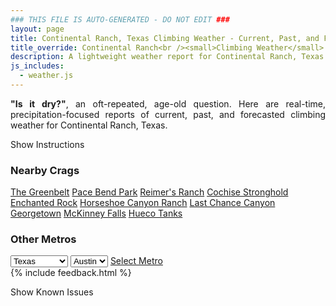 ```yaml
---
### THIS FILE IS AUTO-GENERATED - DO NOT EDIT ###
layout: page
title: Continental Ranch, Texas Climbing Weather - Current, Past, and Forecasted
title_override: Continental Ranch<br /><small>Climbing Weather</small>
description: A lightweight weather report for Continental Ranch, Texas. Optimized for slow internet connections.
js_includes:
  - weather.js
---
```


<section class="measure center lh-copy f5-ns f6 ph2 mv4" style="text-align: justify;">
<strong>"Is it dry?"</strong>, an oft-repeated, age-old question. Here are real-time,
precipitation-focused reports of current, past, and forecasted climbing weather for Continental Ranch, Texas.
</section>

<p id="settings-toggle" class="mw5 b center tc hover-light-red black-70 pointer">Show Instructions</p>
<section id="settings" class="overflow-hidden" style="display:none;">
    <div class="mv2 ph2 center">
        <div class="fn f6 tc pv2">
            <p class="measure lh-copy center"><strong>Show/hide hourly forecasts</strong> by clicking the desired day.</p>
            <hr class="mw5 p0 mv2 o-60 b0 bt b--light-red light-red bg-light-red">
            <p class="measure lh-copy center"><strong>Current and Past conditions</strong> are measured by the nearest weather station. <strong>Forecast conditions</strong> are calculated and polled separately.</p>
            <hr class="mw5 p0 mv2 o-60 b0 bt b--light-red light-red bg-light-red">
            <p class="measure lh-copy center"><strong>Having issues?</strong> Try <a id="clear-cache" class="no-underline relative fancy-link light-red hover-light-red" href="#">clearing the local cache</a>.</p>
            <hr class="mw5 p0 mv2 o-60 b0 bt b--light-red light-red bg-light-red">
            <p class="measure lh-copy center">Weather data sourced from <a class="no-underline fancy-link relative light-red" target="_blank" href="https://www.weather.gov/documentation/services-web-api">weather.gov</a>.</p>
        </div>
    </div>
</section>
<section id="weather" data-crag="continental-ranch-texas" class="mv4-ns mv3 ph2 center"></section>
<section id="nearby" class="tc lh-copy">
  <h3>Nearby Crags</h3>
<a class="nowrap no-underline fancy-link relative light-red mh3" href="/crags/the-greenbelt-texas-weather.html">The Greenbelt</a>
<a class="nowrap no-underline fancy-link relative light-red mh3" href="/crags/pace-bend-park-texas-weather.html">Pace Bend Park</a>
<a class="nowrap no-underline fancy-link relative light-red mh3" href="/crags/reimers-ranch-texas-weather.html">Reimer's Ranch</a>
<a class="nowrap no-underline fancy-link relative light-red mh3" href="/crags/cochise-stronghold-arizona-weather.html">Cochise Stronghold</a>
<a class="nowrap no-underline fancy-link relative light-red mh3" href="/crags/enchanted-rock-texas-weather.html">Enchanted Rock</a>
<a class="nowrap no-underline fancy-link relative light-red mh3" href="/crags/horseshoe-canyon-ranch-arkansas-weather.html">Horseshoe Canyon Ranch</a>
<a class="nowrap no-underline fancy-link relative light-red mh3" href="/crags/last-chance-canyon-new-mexico-weather.html">Last Chance Canyon</a>
<a class="nowrap no-underline fancy-link relative light-red mh3" href="/crags/georgetown-texas-weather.html">Georgetown</a>
<a class="nowrap no-underline fancy-link relative light-red mh3" href="/crags/mckinney-falls-texas-weather.html">McKinney Falls</a>
<a class="nowrap no-underline fancy-link relative light-red mh3" href="/crags/hueco-tanks-texas-weather.html">Hueco Tanks</a>
</section>
<section id="nearby" class="tc lh-copy">
  <h3>Other Metros</h3>
  <select class="ma1 bg-near-white pa2" id="stateSel">
    <option value="Texas" selected>Texas</option>
    <option value="Washington">Washington</option>
    <option value="Colorado">Colorado</option>
    <option value="Tennessee">Tennessee</option>
    <option value="Utah">Utah</option>
    <option value="California">California</option>
  </select>
  <select class="ma1 bg-near-white pa2" id="citySel">
    <option value="Austin" selected>Austin</option>
  </select>
  <a id="selectMetro" class="f6 link dim ph3 pv2 ma1 dib white bg-light-red" href="/crags/austin-texas-weather.html">Select Metro</a>
  <script>
    var states = [];
    states["Texas"] = "Austin"
    states["Washington"] = "Seattle"
    states["Colorado"] = "Denver"
    states["Tennessee"] = "Nashville"
    states["Utah"] = "Salt Lake City"
    states["California"] = "San Francisco|Los Angeles"
  </script>
</section>
{% include feedback.html %}
<p id="issues-toggle" class="mw5 b center tc hover-light-red black-70 pointer">Show Known Issues</p>
<section id="issues" class="overflow-hidden tc f6">
</section>

<script>
  var weekly_EWX_14_74 = {"units":"us","forecastGenerator":"BaselineForecastGenerator","generatedAt":"2024-07-24T08:32:42+00:00","updateTime":"2024-07-24T07:42:38+00:00","validTimes":"2024-07-24T01:00:00+00:00/P8D","elevation":{"unitCode":"wmoUnit:m","value":380.0856},"periods":[{"number":1,"name":"Overnight","startTime":"2024-07-24T03:00:00-05:00","endTime":"2024-07-24T06:00:00-05:00","isDaytime":false,"temperature":72,"temperatureUnit":"F","temperatureTrend":"","probabilityOfPrecipitation":{"unitCode":"wmoUnit:percent","value":null},"windSpeed":"0 mph","windDirection":"","icon":"https://api.weather.gov/icons/land/night/few?size=medium","shortForecast":"Mostly Clear","detailedForecast":"Mostly clear, with a low around 72. East wind around 0 mph."},{"number":2,"name":"Wednesday","startTime":"2024-07-24T06:00:00-05:00","endTime":"2024-07-24T18:00:00-05:00","isDaytime":true,"temperature":94,"temperatureUnit":"F","temperatureTrend":"","probabilityOfPrecipitation":{"unitCode":"wmoUnit:percent","value":null},"windSpeed":"0 to 5 mph","windDirection":"NE","icon":"https://api.weather.gov/icons/land/day/sct?size=medium","shortForecast":"Mostly Sunny","detailedForecast":"Mostly sunny, with a high near 94. Northeast wind 0 to 5 mph."},{"number":3,"name":"Wednesday Night","startTime":"2024-07-24T18:00:00-05:00","endTime":"2024-07-25T06:00:00-05:00","isDaytime":false,"temperature":73,"temperatureUnit":"F","temperatureTrend":"","probabilityOfPrecipitation":{"unitCode":"wmoUnit:percent","value":null},"windSpeed":"0 to 5 mph","windDirection":"ESE","icon":"https://api.weather.gov/icons/land/night/few?size=medium","shortForecast":"Mostly Clear","detailedForecast":"Mostly clear, with a low around 73. East southeast wind 0 to 5 mph."},{"number":4,"name":"Thursday","startTime":"2024-07-25T06:00:00-05:00","endTime":"2024-07-25T18:00:00-05:00","isDaytime":true,"temperature":96,"temperatureUnit":"F","temperatureTrend":"","probabilityOfPrecipitation":{"unitCode":"wmoUnit:percent","value":null},"windSpeed":"0 to 5 mph","windDirection":"E","icon":"https://api.weather.gov/icons/land/day/few?size=medium","shortForecast":"Sunny","detailedForecast":"Sunny, with a high near 96. East wind 0 to 5 mph."},{"number":5,"name":"Thursday Night","startTime":"2024-07-25T18:00:00-05:00","endTime":"2024-07-26T06:00:00-05:00","isDaytime":false,"temperature":74,"temperatureUnit":"F","temperatureTrend":"","probabilityOfPrecipitation":{"unitCode":"wmoUnit:percent","value":null},"windSpeed":"0 to 5 mph","windDirection":"ESE","icon":"https://api.weather.gov/icons/land/night/few?size=medium","shortForecast":"Mostly Clear","detailedForecast":"Mostly clear, with a low around 74. East southeast wind 0 to 5 mph."},{"number":6,"name":"Friday","startTime":"2024-07-26T06:00:00-05:00","endTime":"2024-07-26T18:00:00-05:00","isDaytime":true,"temperature":94,"temperatureUnit":"F","temperatureTrend":"","probabilityOfPrecipitation":{"unitCode":"wmoUnit:percent","value":null},"windSpeed":"5 to 10 mph","windDirection":"SE","icon":"https://api.weather.gov/icons/land/day/few?size=medium","shortForecast":"Sunny","detailedForecast":"Sunny, with a high near 94. Southeast wind 5 to 10 mph."},{"number":7,"name":"Friday Night","startTime":"2024-07-26T18:00:00-05:00","endTime":"2024-07-27T06:00:00-05:00","isDaytime":false,"temperature":73,"temperatureUnit":"F","temperatureTrend":"","probabilityOfPrecipitation":{"unitCode":"wmoUnit:percent","value":null},"windSpeed":"5 to 10 mph","windDirection":"SE","icon":"https://api.weather.gov/icons/land/night/few?size=medium","shortForecast":"Mostly Clear","detailedForecast":"Mostly clear, with a low around 73. Southeast wind 5 to 10 mph."},{"number":8,"name":"Saturday","startTime":"2024-07-27T06:00:00-05:00","endTime":"2024-07-27T18:00:00-05:00","isDaytime":true,"temperature":93,"temperatureUnit":"F","temperatureTrend":"","probabilityOfPrecipitation":{"unitCode":"wmoUnit:percent","value":null},"windSpeed":"10 to 15 mph","windDirection":"SE","icon":"https://api.weather.gov/icons/land/day/sct?size=medium","shortForecast":"Mostly Sunny","detailedForecast":"Mostly sunny, with a high near 93. Southeast wind 10 to 15 mph, with gusts as high as 25 mph."},{"number":9,"name":"Saturday Night","startTime":"2024-07-27T18:00:00-05:00","endTime":"2024-07-28T06:00:00-05:00","isDaytime":false,"temperature":73,"temperatureUnit":"F","temperatureTrend":"","probabilityOfPrecipitation":{"unitCode":"wmoUnit:percent","value":null},"windSpeed":"10 to 15 mph","windDirection":"SE","icon":"https://api.weather.gov/icons/land/night/sct?size=medium","shortForecast":"Partly Cloudy","detailedForecast":"Partly cloudy, with a low around 73. Southeast wind 10 to 15 mph, with gusts as high as 25 mph."},{"number":10,"name":"Sunday","startTime":"2024-07-28T06:00:00-05:00","endTime":"2024-07-28T18:00:00-05:00","isDaytime":true,"temperature":93,"temperatureUnit":"F","temperatureTrend":"","probabilityOfPrecipitation":{"unitCode":"wmoUnit:percent","value":null},"windSpeed":"10 to 15 mph","windDirection":"SE","icon":"https://api.weather.gov/icons/land/day/bkn?size=medium","shortForecast":"Partly Sunny","detailedForecast":"Partly sunny, with a high near 93."},{"number":11,"name":"Sunday Night","startTime":"2024-07-28T18:00:00-05:00","endTime":"2024-07-29T06:00:00-05:00","isDaytime":false,"temperature":76,"temperatureUnit":"F","temperatureTrend":"","probabilityOfPrecipitation":{"unitCode":"wmoUnit:percent","value":null},"windSpeed":"10 to 15 mph","windDirection":"SE","icon":"https://api.weather.gov/icons/land/night/sct?size=medium","shortForecast":"Partly Cloudy","detailedForecast":"Partly cloudy, with a low around 76."},{"number":12,"name":"Monday","startTime":"2024-07-29T06:00:00-05:00","endTime":"2024-07-29T18:00:00-05:00","isDaytime":true,"temperature":96,"temperatureUnit":"F","temperatureTrend":"","probabilityOfPrecipitation":{"unitCode":"wmoUnit:percent","value":null},"windSpeed":"15 mph","windDirection":"SE","icon":"https://api.weather.gov/icons/land/day/bkn?size=medium","shortForecast":"Partly Sunny","detailedForecast":"Partly sunny, with a high near 96."},{"number":13,"name":"Monday Night","startTime":"2024-07-29T18:00:00-05:00","endTime":"2024-07-30T06:00:00-05:00","isDaytime":false,"temperature":78,"temperatureUnit":"F","temperatureTrend":"","probabilityOfPrecipitation":{"unitCode":"wmoUnit:percent","value":null},"windSpeed":"15 mph","windDirection":"SE","icon":"https://api.weather.gov/icons/land/night/sct?size=medium","shortForecast":"Partly Cloudy","detailedForecast":"Partly cloudy, with a low around 78."},{"number":14,"name":"Tuesday","startTime":"2024-07-30T06:00:00-05:00","endTime":"2024-07-30T18:00:00-05:00","isDaytime":true,"temperature":98,"temperatureUnit":"F","temperatureTrend":"","probabilityOfPrecipitation":{"unitCode":"wmoUnit:percent","value":null},"windSpeed":"15 mph","windDirection":"SE","icon":"https://api.weather.gov/icons/land/day/sct?size=medium","shortForecast":"Mostly Sunny","detailedForecast":"Mostly sunny, with a high near 98."}]}
  var hourly_EWX_14_74 = {"@context":["https://geojson.org/geojson-ld/geojson-context.jsonld",{"@version":"1.1","wx":"https://api.weather.gov/ontology#","geo":"http://www.opengis.net/ont/geosparql#","unit":"http://codes.wmo.int/common/unit/","@vocab":"https://api.weather.gov/ontology#"}],"type":"Feature","geometry":{"type":"Polygon","coordinates":[[[-101.4666626,29.7851219],[-101.46541210000001,29.762382],[-101.43914810000001,29.7634679],[-101.44039350000001,29.786208],[-101.4666626,29.7851219]]]},"properties":{"units":"us","forecastGenerator":"HourlyForecastGenerator","generatedAt":"2024-07-24T08:32:43+00:00","updateTime":"2024-07-24T07:42:38+00:00","validTimes":"2024-07-24T01:00:00+00:00/P8D","elevation":{"unitCode":"wmoUnit:m","value":380.0856},"periods":[{"number":1,"name":"","startTime":"2024-07-24T03:00:00-05:00","endTime":"2024-07-24T04:00:00-05:00","isDaytime":false,"temperature":73,"temperatureUnit":"F","temperatureTrend":"","probabilityOfPrecipitation":{"unitCode":"wmoUnit:percent","value":2},"dewpoint":{"unitCode":"wmoUnit:degC","value":21.11111111111111},"relativeHumidity":{"unitCode":"wmoUnit:percent","value":90},"windSpeed":"0 mph","windDirection":"","icon":"https://api.weather.gov/icons/land/night/few?size=small","shortForecast":"Mostly Clear","detailedForecast":""},{"number":2,"name":"","startTime":"2024-07-24T04:00:00-05:00","endTime":"2024-07-24T05:00:00-05:00","isDaytime":false,"temperature":73,"temperatureUnit":"F","temperatureTrend":"","probabilityOfPrecipitation":{"unitCode":"wmoUnit:percent","value":3},"dewpoint":{"unitCode":"wmoUnit:degC","value":21.11111111111111},"relativeHumidity":{"unitCode":"wmoUnit:percent","value":90},"windSpeed":"0 mph","windDirection":"","icon":"https://api.weather.gov/icons/land/night/few?size=small","shortForecast":"Mostly Clear","detailedForecast":""},{"number":3,"name":"","startTime":"2024-07-24T05:00:00-05:00","endTime":"2024-07-24T06:00:00-05:00","isDaytime":false,"temperature":72,"temperatureUnit":"F","temperatureTrend":"","probabilityOfPrecipitation":{"unitCode":"wmoUnit:percent","value":3},"dewpoint":{"unitCode":"wmoUnit:degC","value":21.11111111111111},"relativeHumidity":{"unitCode":"wmoUnit:percent","value":93},"windSpeed":"0 mph","windDirection":"","icon":"https://api.weather.gov/icons/land/night/sct?size=small","shortForecast":"Partly Cloudy","detailedForecast":""},{"number":4,"name":"","startTime":"2024-07-24T06:00:00-05:00","endTime":"2024-07-24T07:00:00-05:00","isDaytime":true,"temperature":73,"temperatureUnit":"F","temperatureTrend":"","probabilityOfPrecipitation":{"unitCode":"wmoUnit:percent","value":3},"dewpoint":{"unitCode":"wmoUnit:degC","value":21.666666666666668},"relativeHumidity":{"unitCode":"wmoUnit:percent","value":93},"windSpeed":"0 mph","windDirection":"","icon":"https://api.weather.gov/icons/land/day/sct?size=small","shortForecast":"Mostly Sunny","detailedForecast":""},{"number":5,"name":"","startTime":"2024-07-24T07:00:00-05:00","endTime":"2024-07-24T08:00:00-05:00","isDaytime":true,"temperature":72,"temperatureUnit":"F","temperatureTrend":"","probabilityOfPrecipitation":{"unitCode":"wmoUnit:percent","value":2},"dewpoint":{"unitCode":"wmoUnit:degC","value":21.11111111111111},"relativeHumidity":{"unitCode":"wmoUnit:percent","value":93},"windSpeed":"0 mph","windDirection":"","icon":"https://api.weather.gov/icons/land/day/sct?size=small","shortForecast":"Mostly Sunny","detailedForecast":""},{"number":6,"name":"","startTime":"2024-07-24T08:00:00-05:00","endTime":"2024-07-24T09:00:00-05:00","isDaytime":true,"temperature":73,"temperatureUnit":"F","temperatureTrend":"","probabilityOfPrecipitation":{"unitCode":"wmoUnit:percent","value":2},"dewpoint":{"unitCode":"wmoUnit:degC","value":21.666666666666668},"relativeHumidity":{"unitCode":"wmoUnit:percent","value":93},"windSpeed":"0 mph","windDirection":"","icon":"https://api.weather.gov/icons/land/day/sct?size=small","shortForecast":"Mostly Sunny","detailedForecast":""},{"number":7,"name":"","startTime":"2024-07-24T09:00:00-05:00","endTime":"2024-07-24T10:00:00-05:00","isDaytime":true,"temperature":74,"temperatureUnit":"F","temperatureTrend":"","probabilityOfPrecipitation":{"unitCode":"wmoUnit:percent","value":2},"dewpoint":{"unitCode":"wmoUnit:degC","value":21.666666666666668},"relativeHumidity":{"unitCode":"wmoUnit:percent","value":90},"windSpeed":"0 mph","windDirection":"","icon":"https://api.weather.gov/icons/land/day/sct?size=small","shortForecast":"Mostly Sunny","detailedForecast":""},{"number":8,"name":"","startTime":"2024-07-24T10:00:00-05:00","endTime":"2024-07-24T11:00:00-05:00","isDaytime":true,"temperature":77,"temperatureUnit":"F","temperatureTrend":"","probabilityOfPrecipitation":{"unitCode":"wmoUnit:percent","value":6},"dewpoint":{"unitCode":"wmoUnit:degC","value":21.666666666666668},"relativeHumidity":{"unitCode":"wmoUnit:percent","value":82},"windSpeed":"0 mph","windDirection":"","icon":"https://api.weather.gov/icons/land/day/sct?size=small","shortForecast":"Mostly Sunny","detailedForecast":""},{"number":9,"name":"","startTime":"2024-07-24T11:00:00-05:00","endTime":"2024-07-24T12:00:00-05:00","isDaytime":true,"temperature":81,"temperatureUnit":"F","temperatureTrend":"","probabilityOfPrecipitation":{"unitCode":"wmoUnit:percent","value":6},"dewpoint":{"unitCode":"wmoUnit:degC","value":21.11111111111111},"relativeHumidity":{"unitCode":"wmoUnit:percent","value":69},"windSpeed":"0 mph","windDirection":"","icon":"https://api.weather.gov/icons/land/day/sct?size=small","shortForecast":"Mostly Sunny","detailedForecast":""},{"number":10,"name":"","startTime":"2024-07-24T12:00:00-05:00","endTime":"2024-07-24T13:00:00-05:00","isDaytime":true,"temperature":84,"temperatureUnit":"F","temperatureTrend":"","probabilityOfPrecipitation":{"unitCode":"wmoUnit:percent","value":6},"dewpoint":{"unitCode":"wmoUnit:degC","value":20.555555555555557},"relativeHumidity":{"unitCode":"wmoUnit:percent","value":61},"windSpeed":"5 mph","windDirection":"NNE","icon":"https://api.weather.gov/icons/land/day/few?size=small","shortForecast":"Sunny","detailedForecast":""},{"number":11,"name":"","startTime":"2024-07-24T13:00:00-05:00","endTime":"2024-07-24T14:00:00-05:00","isDaytime":true,"temperature":85,"temperatureUnit":"F","temperatureTrend":"","probabilityOfPrecipitation":{"unitCode":"wmoUnit:percent","value":6},"dewpoint":{"unitCode":"wmoUnit:degC","value":19.444444444444443},"relativeHumidity":{"unitCode":"wmoUnit:percent","value":55},"windSpeed":"5 mph","windDirection":"NE","icon":"https://api.weather.gov/icons/land/day/few?size=small","shortForecast":"Sunny","detailedForecast":""},{"number":12,"name":"","startTime":"2024-07-24T14:00:00-05:00","endTime":"2024-07-24T15:00:00-05:00","isDaytime":true,"temperature":89,"temperatureUnit":"F","temperatureTrend":"","probabilityOfPrecipitation":{"unitCode":"wmoUnit:percent","value":6},"dewpoint":{"unitCode":"wmoUnit:degC","value":18.333333333333332},"relativeHumidity":{"unitCode":"wmoUnit:percent","value":45},"windSpeed":"5 mph","windDirection":"NE","icon":"https://api.weather.gov/icons/land/day/few?size=small","shortForecast":"Sunny","detailedForecast":""},{"number":13,"name":"","startTime":"2024-07-24T15:00:00-05:00","endTime":"2024-07-24T16:00:00-05:00","isDaytime":true,"temperature":91,"temperatureUnit":"F","temperatureTrend":"","probabilityOfPrecipitation":{"unitCode":"wmoUnit:percent","value":6},"dewpoint":{"unitCode":"wmoUnit:degC","value":17.77777777777778},"relativeHumidity":{"unitCode":"wmoUnit:percent","value":41},"windSpeed":"5 mph","windDirection":"NE","icon":"https://api.weather.gov/icons/land/day/few?size=small","shortForecast":"Sunny","detailedForecast":""},{"number":14,"name":"","startTime":"2024-07-24T16:00:00-05:00","endTime":"2024-07-24T17:00:00-05:00","isDaytime":true,"temperature":92,"temperatureUnit":"F","temperatureTrend":"","probabilityOfPrecipitation":{"unitCode":"wmoUnit:percent","value":9},"dewpoint":{"unitCode":"wmoUnit:degC","value":17.22222222222222},"relativeHumidity":{"unitCode":"wmoUnit:percent","value":38},"windSpeed":"5 mph","windDirection":"ENE","icon":"https://api.weather.gov/icons/land/day/few?size=small","shortForecast":"Sunny","detailedForecast":""},{"number":15,"name":"","startTime":"2024-07-24T17:00:00-05:00","endTime":"2024-07-24T18:00:00-05:00","isDaytime":true,"temperature":93,"temperatureUnit":"F","temperatureTrend":"","probabilityOfPrecipitation":{"unitCode":"wmoUnit:percent","value":9},"dewpoint":{"unitCode":"wmoUnit:degC","value":16.666666666666668},"relativeHumidity":{"unitCode":"wmoUnit:percent","value":36},"windSpeed":"5 mph","windDirection":"ENE","icon":"https://api.weather.gov/icons/land/day/few?size=small","shortForecast":"Sunny","detailedForecast":""},{"number":16,"name":"","startTime":"2024-07-24T18:00:00-05:00","endTime":"2024-07-24T19:00:00-05:00","isDaytime":false,"temperature":92,"temperatureUnit":"F","temperatureTrend":"","probabilityOfPrecipitation":{"unitCode":"wmoUnit:percent","value":9},"dewpoint":{"unitCode":"wmoUnit:degC","value":17.22222222222222},"relativeHumidity":{"unitCode":"wmoUnit:percent","value":38},"windSpeed":"5 mph","windDirection":"ENE","icon":"https://api.weather.gov/icons/land/night/few?size=small","shortForecast":"Mostly Clear","detailedForecast":""},{"number":17,"name":"","startTime":"2024-07-24T19:00:00-05:00","endTime":"2024-07-24T20:00:00-05:00","isDaytime":false,"temperature":92,"temperatureUnit":"F","temperatureTrend":"","probabilityOfPrecipitation":{"unitCode":"wmoUnit:percent","value":2},"dewpoint":{"unitCode":"wmoUnit:degC","value":17.22222222222222},"relativeHumidity":{"unitCode":"wmoUnit:percent","value":38},"windSpeed":"5 mph","windDirection":"E","icon":"https://api.weather.gov/icons/land/night/few?size=small","shortForecast":"Mostly Clear","detailedForecast":""},{"number":18,"name":"","startTime":"2024-07-24T20:00:00-05:00","endTime":"2024-07-24T21:00:00-05:00","isDaytime":false,"temperature":90,"temperatureUnit":"F","temperatureTrend":"","probabilityOfPrecipitation":{"unitCode":"wmoUnit:percent","value":2},"dewpoint":{"unitCode":"wmoUnit:degC","value":17.22222222222222},"relativeHumidity":{"unitCode":"wmoUnit:percent","value":41},"windSpeed":"5 mph","windDirection":"E","icon":"https://api.weather.gov/icons/land/night/few?size=small","shortForecast":"Mostly Clear","detailedForecast":""},{"number":19,"name":"","startTime":"2024-07-24T21:00:00-05:00","endTime":"2024-07-24T22:00:00-05:00","isDaytime":false,"temperature":86,"temperatureUnit":"F","temperatureTrend":"","probabilityOfPrecipitation":{"unitCode":"wmoUnit:percent","value":2},"dewpoint":{"unitCode":"wmoUnit:degC","value":18.333333333333332},"relativeHumidity":{"unitCode":"wmoUnit:percent","value":50},"windSpeed":"5 mph","windDirection":"ESE","icon":"https://api.weather.gov/icons/land/night/few?size=small","shortForecast":"Mostly Clear","detailedForecast":""},{"number":20,"name":"","startTime":"2024-07-24T22:00:00-05:00","endTime":"2024-07-24T23:00:00-05:00","isDaytime":false,"temperature":83,"temperatureUnit":"F","temperatureTrend":"","probabilityOfPrecipitation":{"unitCode":"wmoUnit:percent","value":2},"dewpoint":{"unitCode":"wmoUnit:degC","value":18.88888888888889},"relativeHumidity":{"unitCode":"wmoUnit:percent","value":57},"windSpeed":"5 mph","windDirection":"ESE","icon":"https://api.weather.gov/icons/land/night/few?size=small","shortForecast":"Mostly Clear","detailedForecast":""},{"number":21,"name":"","startTime":"2024-07-24T23:00:00-05:00","endTime":"2024-07-25T00:00:00-05:00","isDaytime":false,"temperature":81,"temperatureUnit":"F","temperatureTrend":"","probabilityOfPrecipitation":{"unitCode":"wmoUnit:percent","value":2},"dewpoint":{"unitCode":"wmoUnit:degC","value":19.444444444444443},"relativeHumidity":{"unitCode":"wmoUnit:percent","value":63},"windSpeed":"5 mph","windDirection":"SE","icon":"https://api.weather.gov/icons/land/night/few?size=small","shortForecast":"Mostly Clear","detailedForecast":""},{"number":22,"name":"","startTime":"2024-07-25T00:00:00-05:00","endTime":"2024-07-25T01:00:00-05:00","isDaytime":false,"temperature":80,"temperatureUnit":"F","temperatureTrend":"","probabilityOfPrecipitation":{"unitCode":"wmoUnit:percent","value":2},"dewpoint":{"unitCode":"wmoUnit:degC","value":20.555555555555557},"relativeHumidity":{"unitCode":"wmoUnit:percent","value":69},"windSpeed":"0 mph","windDirection":"","icon":"https://api.weather.gov/icons/land/night/few?size=small","shortForecast":"Mostly Clear","detailedForecast":""},{"number":23,"name":"","startTime":"2024-07-25T01:00:00-05:00","endTime":"2024-07-25T02:00:00-05:00","isDaytime":false,"temperature":78,"temperatureUnit":"F","temperatureTrend":"","probabilityOfPrecipitation":{"unitCode":"wmoUnit:percent","value":0},"dewpoint":{"unitCode":"wmoUnit:degC","value":21.11111111111111},"relativeHumidity":{"unitCode":"wmoUnit:percent","value":76},"windSpeed":"0 mph","windDirection":"","icon":"https://api.weather.gov/icons/land/night/few?size=small","shortForecast":"Mostly Clear","detailedForecast":""},{"number":24,"name":"","startTime":"2024-07-25T02:00:00-05:00","endTime":"2024-07-25T03:00:00-05:00","isDaytime":false,"temperature":77,"temperatureUnit":"F","temperatureTrend":"","probabilityOfPrecipitation":{"unitCode":"wmoUnit:percent","value":0},"dewpoint":{"unitCode":"wmoUnit:degC","value":21.11111111111111},"relativeHumidity":{"unitCode":"wmoUnit:percent","value":79},"windSpeed":"0 mph","windDirection":"","icon":"https://api.weather.gov/icons/land/night/few?size=small","shortForecast":"Mostly Clear","detailedForecast":""},{"number":25,"name":"","startTime":"2024-07-25T03:00:00-05:00","endTime":"2024-07-25T04:00:00-05:00","isDaytime":false,"temperature":76,"temperatureUnit":"F","temperatureTrend":"","probabilityOfPrecipitation":{"unitCode":"wmoUnit:percent","value":0},"dewpoint":{"unitCode":"wmoUnit:degC","value":21.11111111111111},"relativeHumidity":{"unitCode":"wmoUnit:percent","value":82},"windSpeed":"0 mph","windDirection":"","icon":"https://api.weather.gov/icons/land/night/few?size=small","shortForecast":"Mostly Clear","detailedForecast":""},{"number":26,"name":"","startTime":"2024-07-25T04:00:00-05:00","endTime":"2024-07-25T05:00:00-05:00","isDaytime":false,"temperature":75,"temperatureUnit":"F","temperatureTrend":"","probabilityOfPrecipitation":{"unitCode":"wmoUnit:percent","value":0},"dewpoint":{"unitCode":"wmoUnit:degC","value":21.11111111111111},"relativeHumidity":{"unitCode":"wmoUnit:percent","value":84},"windSpeed":"0 mph","windDirection":"","icon":"https://api.weather.gov/icons/land/night/few?size=small","shortForecast":"Mostly Clear","detailedForecast":""},{"number":27,"name":"","startTime":"2024-07-25T05:00:00-05:00","endTime":"2024-07-25T06:00:00-05:00","isDaytime":false,"temperature":74,"temperatureUnit":"F","temperatureTrend":"","probabilityOfPrecipitation":{"unitCode":"wmoUnit:percent","value":0},"dewpoint":{"unitCode":"wmoUnit:degC","value":21.11111111111111},"relativeHumidity":{"unitCode":"wmoUnit:percent","value":87},"windSpeed":"0 mph","windDirection":"","icon":"https://api.weather.gov/icons/land/night/few?size=small","shortForecast":"Mostly Clear","detailedForecast":""},{"number":28,"name":"","startTime":"2024-07-25T06:00:00-05:00","endTime":"2024-07-25T07:00:00-05:00","isDaytime":true,"temperature":74,"temperatureUnit":"F","temperatureTrend":"","probabilityOfPrecipitation":{"unitCode":"wmoUnit:percent","value":0},"dewpoint":{"unitCode":"wmoUnit:degC","value":21.11111111111111},"relativeHumidity":{"unitCode":"wmoUnit:percent","value":87},"windSpeed":"0 mph","windDirection":"","icon":"https://api.weather.gov/icons/land/day/few?size=small","shortForecast":"Sunny","detailedForecast":""},{"number":29,"name":"","startTime":"2024-07-25T07:00:00-05:00","endTime":"2024-07-25T08:00:00-05:00","isDaytime":true,"temperature":73,"temperatureUnit":"F","temperatureTrend":"","probabilityOfPrecipitation":{"unitCode":"wmoUnit:percent","value":3},"dewpoint":{"unitCode":"wmoUnit:degC","value":21.11111111111111},"relativeHumidity":{"unitCode":"wmoUnit:percent","value":90},"windSpeed":"0 mph","windDirection":"","icon":"https://api.weather.gov/icons/land/day/sct?size=small","shortForecast":"Mostly Sunny","detailedForecast":""},{"number":30,"name":"","startTime":"2024-07-25T08:00:00-05:00","endTime":"2024-07-25T09:00:00-05:00","isDaytime":true,"temperature":75,"temperatureUnit":"F","temperatureTrend":"","probabilityOfPrecipitation":{"unitCode":"wmoUnit:percent","value":3},"dewpoint":{"unitCode":"wmoUnit:degC","value":21.666666666666668},"relativeHumidity":{"unitCode":"wmoUnit:percent","value":87},"windSpeed":"0 mph","windDirection":"","icon":"https://api.weather.gov/icons/land/day/few?size=small","shortForecast":"Sunny","detailedForecast":""},{"number":31,"name":"","startTime":"2024-07-25T09:00:00-05:00","endTime":"2024-07-25T10:00:00-05:00","isDaytime":true,"temperature":76,"temperatureUnit":"F","temperatureTrend":"","probabilityOfPrecipitation":{"unitCode":"wmoUnit:percent","value":3},"dewpoint":{"unitCode":"wmoUnit:degC","value":21.666666666666668},"relativeHumidity":{"unitCode":"wmoUnit:percent","value":85},"windSpeed":"0 mph","windDirection":"","icon":"https://api.weather.gov/icons/land/day/few?size=small","shortForecast":"Sunny","detailedForecast":""},{"number":32,"name":"","startTime":"2024-07-25T10:00:00-05:00","endTime":"2024-07-25T11:00:00-05:00","isDaytime":true,"temperature":80,"temperatureUnit":"F","temperatureTrend":"","probabilityOfPrecipitation":{"unitCode":"wmoUnit:percent","value":3},"dewpoint":{"unitCode":"wmoUnit:degC","value":21.666666666666668},"relativeHumidity":{"unitCode":"wmoUnit:percent","value":74},"windSpeed":"0 mph","windDirection":"","icon":"https://api.weather.gov/icons/land/day/few?size=small","shortForecast":"Sunny","detailedForecast":""},{"number":33,"name":"","startTime":"2024-07-25T11:00:00-05:00","endTime":"2024-07-25T12:00:00-05:00","isDaytime":true,"temperature":83,"temperatureUnit":"F","temperatureTrend":"","probabilityOfPrecipitation":{"unitCode":"wmoUnit:percent","value":3},"dewpoint":{"unitCode":"wmoUnit:degC","value":21.11111111111111},"relativeHumidity":{"unitCode":"wmoUnit:percent","value":65},"windSpeed":"5 mph","windDirection":"E","icon":"https://api.weather.gov/icons/land/day/few?size=small","shortForecast":"Sunny","detailedForecast":""},{"number":34,"name":"","startTime":"2024-07-25T12:00:00-05:00","endTime":"2024-07-25T13:00:00-05:00","isDaytime":true,"temperature":87,"temperatureUnit":"F","temperatureTrend":"","probabilityOfPrecipitation":{"unitCode":"wmoUnit:percent","value":3},"dewpoint":{"unitCode":"wmoUnit:degC","value":20.555555555555557},"relativeHumidity":{"unitCode":"wmoUnit:percent","value":55},"windSpeed":"5 mph","windDirection":"E","icon":"https://api.weather.gov/icons/land/day/few?size=small","shortForecast":"Sunny","detailedForecast":""},{"number":35,"name":"","startTime":"2024-07-25T13:00:00-05:00","endTime":"2024-07-25T14:00:00-05:00","isDaytime":true,"temperature":90,"temperatureUnit":"F","temperatureTrend":"","probabilityOfPrecipitation":{"unitCode":"wmoUnit:percent","value":7},"dewpoint":{"unitCode":"wmoUnit:degC","value":19.444444444444443},"relativeHumidity":{"unitCode":"wmoUnit:percent","value":47},"windSpeed":"5 mph","windDirection":"ENE","icon":"https://api.weather.gov/icons/land/day/few?size=small","shortForecast":"Sunny","detailedForecast":""},{"number":36,"name":"","startTime":"2024-07-25T14:00:00-05:00","endTime":"2024-07-25T15:00:00-05:00","isDaytime":true,"temperature":93,"temperatureUnit":"F","temperatureTrend":"","probabilityOfPrecipitation":{"unitCode":"wmoUnit:percent","value":7},"dewpoint":{"unitCode":"wmoUnit:degC","value":18.333333333333332},"relativeHumidity":{"unitCode":"wmoUnit:percent","value":40},"windSpeed":"5 mph","windDirection":"ENE","icon":"https://api.weather.gov/icons/land/day/few?size=small","shortForecast":"Sunny","detailedForecast":""},{"number":37,"name":"","startTime":"2024-07-25T15:00:00-05:00","endTime":"2024-07-25T16:00:00-05:00","isDaytime":true,"temperature":94,"temperatureUnit":"F","temperatureTrend":"","probabilityOfPrecipitation":{"unitCode":"wmoUnit:percent","value":7},"dewpoint":{"unitCode":"wmoUnit:degC","value":17.22222222222222},"relativeHumidity":{"unitCode":"wmoUnit:percent","value":35},"windSpeed":"5 mph","windDirection":"E","icon":"https://api.weather.gov/icons/land/day/few?size=small","shortForecast":"Sunny","detailedForecast":""},{"number":38,"name":"","startTime":"2024-07-25T16:00:00-05:00","endTime":"2024-07-25T17:00:00-05:00","isDaytime":true,"temperature":95,"temperatureUnit":"F","temperatureTrend":"","probabilityOfPrecipitation":{"unitCode":"wmoUnit:percent","value":7},"dewpoint":{"unitCode":"wmoUnit:degC","value":16.11111111111111},"relativeHumidity":{"unitCode":"wmoUnit:percent","value":33},"windSpeed":"5 mph","windDirection":"E","icon":"https://api.weather.gov/icons/land/day/few?size=small","shortForecast":"Sunny","detailedForecast":""},{"number":39,"name":"","startTime":"2024-07-25T17:00:00-05:00","endTime":"2024-07-25T18:00:00-05:00","isDaytime":true,"temperature":95,"temperatureUnit":"F","temperatureTrend":"","probabilityOfPrecipitation":{"unitCode":"wmoUnit:percent","value":7},"dewpoint":{"unitCode":"wmoUnit:degC","value":15.555555555555555},"relativeHumidity":{"unitCode":"wmoUnit:percent","value":32},"windSpeed":"5 mph","windDirection":"E","icon":"https://api.weather.gov/icons/land/day/few?size=small","shortForecast":"Sunny","detailedForecast":""},{"number":40,"name":"","startTime":"2024-07-25T18:00:00-05:00","endTime":"2024-07-25T19:00:00-05:00","isDaytime":false,"temperature":94,"temperatureUnit":"F","temperatureTrend":"","probabilityOfPrecipitation":{"unitCode":"wmoUnit:percent","value":7},"dewpoint":{"unitCode":"wmoUnit:degC","value":16.11111111111111},"relativeHumidity":{"unitCode":"wmoUnit:percent","value":33},"windSpeed":"5 mph","windDirection":"E","icon":"https://api.weather.gov/icons/land/night/few?size=small","shortForecast":"Mostly Clear","detailedForecast":""},{"number":41,"name":"","startTime":"2024-07-25T19:00:00-05:00","endTime":"2024-07-25T20:00:00-05:00","isDaytime":false,"temperature":93,"temperatureUnit":"F","temperatureTrend":"","probabilityOfPrecipitation":{"unitCode":"wmoUnit:percent","value":3},"dewpoint":{"unitCode":"wmoUnit:degC","value":16.11111111111111},"relativeHumidity":{"unitCode":"wmoUnit:percent","value":35},"windSpeed":"5 mph","windDirection":"ESE","icon":"https://api.weather.gov/icons/land/night/few?size=small","shortForecast":"Mostly Clear","detailedForecast":""},{"number":42,"name":"","startTime":"2024-07-25T20:00:00-05:00","endTime":"2024-07-25T21:00:00-05:00","isDaytime":false,"temperature":91,"temperatureUnit":"F","temperatureTrend":"","probabilityOfPrecipitation":{"unitCode":"wmoUnit:percent","value":3},"dewpoint":{"unitCode":"wmoUnit:degC","value":16.666666666666668},"relativeHumidity":{"unitCode":"wmoUnit:percent","value":39},"windSpeed":"5 mph","windDirection":"ESE","icon":"https://api.weather.gov/icons/land/night/few?size=small","shortForecast":"Mostly Clear","detailedForecast":""},{"number":43,"name":"","startTime":"2024-07-25T21:00:00-05:00","endTime":"2024-07-25T22:00:00-05:00","isDaytime":false,"temperature":88,"temperatureUnit":"F","temperatureTrend":"","probabilityOfPrecipitation":{"unitCode":"wmoUnit:percent","value":3},"dewpoint":{"unitCode":"wmoUnit:degC","value":17.77777777777778},"relativeHumidity":{"unitCode":"wmoUnit:percent","value":45},"windSpeed":"5 mph","windDirection":"SE","icon":"https://api.weather.gov/icons/land/night/few?size=small","shortForecast":"Mostly Clear","detailedForecast":""},{"number":44,"name":"","startTime":"2024-07-25T22:00:00-05:00","endTime":"2024-07-25T23:00:00-05:00","isDaytime":false,"temperature":85,"temperatureUnit":"F","temperatureTrend":"","probabilityOfPrecipitation":{"unitCode":"wmoUnit:percent","value":3},"dewpoint":{"unitCode":"wmoUnit:degC","value":18.88888888888889},"relativeHumidity":{"unitCode":"wmoUnit:percent","value":53},"windSpeed":"5 mph","windDirection":"SE","icon":"https://api.weather.gov/icons/land/night/few?size=small","shortForecast":"Mostly Clear","detailedForecast":""},{"number":45,"name":"","startTime":"2024-07-25T23:00:00-05:00","endTime":"2024-07-26T00:00:00-05:00","isDaytime":false,"temperature":83,"temperatureUnit":"F","temperatureTrend":"","probabilityOfPrecipitation":{"unitCode":"wmoUnit:percent","value":3},"dewpoint":{"unitCode":"wmoUnit:degC","value":19.444444444444443},"relativeHumidity":{"unitCode":"wmoUnit:percent","value":59},"windSpeed":"5 mph","windDirection":"SE","icon":"https://api.weather.gov/icons/land/night/few?size=small","shortForecast":"Mostly Clear","detailedForecast":""},{"number":46,"name":"","startTime":"2024-07-26T00:00:00-05:00","endTime":"2024-07-26T01:00:00-05:00","isDaytime":false,"temperature":81,"temperatureUnit":"F","temperatureTrend":"","probabilityOfPrecipitation":{"unitCode":"wmoUnit:percent","value":3},"dewpoint":{"unitCode":"wmoUnit:degC","value":20},"relativeHumidity":{"unitCode":"wmoUnit:percent","value":65},"windSpeed":"5 mph","windDirection":"SE","icon":"https://api.weather.gov/icons/land/night/few?size=small","shortForecast":"Mostly Clear","detailedForecast":""},{"number":47,"name":"","startTime":"2024-07-26T01:00:00-05:00","endTime":"2024-07-26T02:00:00-05:00","isDaytime":false,"temperature":79,"temperatureUnit":"F","temperatureTrend":"","probabilityOfPrecipitation":{"unitCode":"wmoUnit:percent","value":2},"dewpoint":{"unitCode":"wmoUnit:degC","value":20},"relativeHumidity":{"unitCode":"wmoUnit:percent","value":69},"windSpeed":"5 mph","windDirection":"SE","icon":"https://api.weather.gov/icons/land/night/skc?size=small","shortForecast":"Clear","detailedForecast":""},{"number":48,"name":"","startTime":"2024-07-26T02:00:00-05:00","endTime":"2024-07-26T03:00:00-05:00","isDaytime":false,"temperature":78,"temperatureUnit":"F","temperatureTrend":"","probabilityOfPrecipitation":{"unitCode":"wmoUnit:percent","value":2},"dewpoint":{"unitCode":"wmoUnit:degC","value":20},"relativeHumidity":{"unitCode":"wmoUnit:percent","value":73},"windSpeed":"5 mph","windDirection":"SE","icon":"https://api.weather.gov/icons/land/night/few?size=small","shortForecast":"Mostly Clear","detailedForecast":""},{"number":49,"name":"","startTime":"2024-07-26T03:00:00-05:00","endTime":"2024-07-26T04:00:00-05:00","isDaytime":false,"temperature":77,"temperatureUnit":"F","temperatureTrend":"","probabilityOfPrecipitation":{"unitCode":"wmoUnit:percent","value":2},"dewpoint":{"unitCode":"wmoUnit:degC","value":20.555555555555557},"relativeHumidity":{"unitCode":"wmoUnit:percent","value":76},"windSpeed":"0 mph","windDirection":"","icon":"https://api.weather.gov/icons/land/night/few?size=small","shortForecast":"Mostly Clear","detailedForecast":""},{"number":50,"name":"","startTime":"2024-07-26T04:00:00-05:00","endTime":"2024-07-26T05:00:00-05:00","isDaytime":false,"temperature":76,"temperatureUnit":"F","temperatureTrend":"","probabilityOfPrecipitation":{"unitCode":"wmoUnit:percent","value":2},"dewpoint":{"unitCode":"wmoUnit:degC","value":20.555555555555557},"relativeHumidity":{"unitCode":"wmoUnit:percent","value":79},"windSpeed":"0 mph","windDirection":"","icon":"https://api.weather.gov/icons/land/night/few?size=small","shortForecast":"Mostly Clear","detailedForecast":""},{"number":51,"name":"","startTime":"2024-07-26T05:00:00-05:00","endTime":"2024-07-26T06:00:00-05:00","isDaytime":false,"temperature":75,"temperatureUnit":"F","temperatureTrend":"","probabilityOfPrecipitation":{"unitCode":"wmoUnit:percent","value":2},"dewpoint":{"unitCode":"wmoUnit:degC","value":20.555555555555557},"relativeHumidity":{"unitCode":"wmoUnit:percent","value":83},"windSpeed":"0 mph","windDirection":"","icon":"https://api.weather.gov/icons/land/night/few?size=small","shortForecast":"Mostly Clear","detailedForecast":""},{"number":52,"name":"","startTime":"2024-07-26T06:00:00-05:00","endTime":"2024-07-26T07:00:00-05:00","isDaytime":true,"temperature":74,"temperatureUnit":"F","temperatureTrend":"","probabilityOfPrecipitation":{"unitCode":"wmoUnit:percent","value":2},"dewpoint":{"unitCode":"wmoUnit:degC","value":21.11111111111111},"relativeHumidity":{"unitCode":"wmoUnit:percent","value":86},"windSpeed":"5 mph","windDirection":"ESE","icon":"https://api.weather.gov/icons/land/day/few?size=small","shortForecast":"Sunny","detailedForecast":""},{"number":53,"name":"","startTime":"2024-07-26T07:00:00-05:00","endTime":"2024-07-26T08:00:00-05:00","isDaytime":true,"temperature":74,"temperatureUnit":"F","temperatureTrend":"","probabilityOfPrecipitation":{"unitCode":"wmoUnit:percent","value":8},"dewpoint":{"unitCode":"wmoUnit:degC","value":21.11111111111111},"relativeHumidity":{"unitCode":"wmoUnit:percent","value":87},"windSpeed":"5 mph","windDirection":"ESE","icon":"https://api.weather.gov/icons/land/day/few?size=small","shortForecast":"Sunny","detailedForecast":""},{"number":54,"name":"","startTime":"2024-07-26T08:00:00-05:00","endTime":"2024-07-26T09:00:00-05:00","isDaytime":true,"temperature":75,"temperatureUnit":"F","temperatureTrend":"","probabilityOfPrecipitation":{"unitCode":"wmoUnit:percent","value":8},"dewpoint":{"unitCode":"wmoUnit:degC","value":21.666666666666668},"relativeHumidity":{"unitCode":"wmoUnit:percent","value":85},"windSpeed":"5 mph","windDirection":"SE","icon":"https://api.weather.gov/icons/land/day/few?size=small","shortForecast":"Sunny","detailedForecast":""},{"number":55,"name":"","startTime":"2024-07-26T09:00:00-05:00","endTime":"2024-07-26T10:00:00-05:00","isDaytime":true,"temperature":77,"temperatureUnit":"F","temperatureTrend":"","probabilityOfPrecipitation":{"unitCode":"wmoUnit:percent","value":8},"dewpoint":{"unitCode":"wmoUnit:degC","value":21.666666666666668},"relativeHumidity":{"unitCode":"wmoUnit:percent","value":81},"windSpeed":"5 mph","windDirection":"SE","icon":"https://api.weather.gov/icons/land/day/few?size=small","shortForecast":"Sunny","detailedForecast":""},{"number":56,"name":"","startTime":"2024-07-26T10:00:00-05:00","endTime":"2024-07-26T11:00:00-05:00","isDaytime":true,"temperature":80,"temperatureUnit":"F","temperatureTrend":"","probabilityOfPrecipitation":{"unitCode":"wmoUnit:percent","value":8},"dewpoint":{"unitCode":"wmoUnit:degC","value":21.666666666666668},"relativeHumidity":{"unitCode":"wmoUnit:percent","value":74},"windSpeed":"5 mph","windDirection":"SE","icon":"https://api.weather.gov/icons/land/day/few?size=small","shortForecast":"Sunny","detailedForecast":""},{"number":57,"name":"","startTime":"2024-07-26T11:00:00-05:00","endTime":"2024-07-26T12:00:00-05:00","isDaytime":true,"temperature":83,"temperatureUnit":"F","temperatureTrend":"","probabilityOfPrecipitation":{"unitCode":"wmoUnit:percent","value":8},"dewpoint":{"unitCode":"wmoUnit:degC","value":21.11111111111111},"relativeHumidity":{"unitCode":"wmoUnit:percent","value":66},"windSpeed":"5 mph","windDirection":"SE","icon":"https://api.weather.gov/icons/land/day/few?size=small","shortForecast":"Sunny","detailedForecast":""},{"number":58,"name":"","startTime":"2024-07-26T12:00:00-05:00","endTime":"2024-07-26T13:00:00-05:00","isDaytime":true,"temperature":85,"temperatureUnit":"F","temperatureTrend":"","probabilityOfPrecipitation":{"unitCode":"wmoUnit:percent","value":8},"dewpoint":{"unitCode":"wmoUnit:degC","value":20.555555555555557},"relativeHumidity":{"unitCode":"wmoUnit:percent","value":57},"windSpeed":"5 mph","windDirection":"SE","icon":"https://api.weather.gov/icons/land/day/few?size=small","shortForecast":"Sunny","detailedForecast":""},{"number":59,"name":"","startTime":"2024-07-26T13:00:00-05:00","endTime":"2024-07-26T14:00:00-05:00","isDaytime":true,"temperature":88,"temperatureUnit":"F","temperatureTrend":"","probabilityOfPrecipitation":{"unitCode":"wmoUnit:percent","value":13},"dewpoint":{"unitCode":"wmoUnit:degC","value":19.444444444444443},"relativeHumidity":{"unitCode":"wmoUnit:percent","value":50},"windSpeed":"5 mph","windDirection":"SE","icon":"https://api.weather.gov/icons/land/day/few?size=small","shortForecast":"Sunny","detailedForecast":""},{"number":60,"name":"","startTime":"2024-07-26T14:00:00-05:00","endTime":"2024-07-26T15:00:00-05:00","isDaytime":true,"temperature":90,"temperatureUnit":"F","temperatureTrend":"","probabilityOfPrecipitation":{"unitCode":"wmoUnit:percent","value":13},"dewpoint":{"unitCode":"wmoUnit:degC","value":18.88888888888889},"relativeHumidity":{"unitCode":"wmoUnit:percent","value":45},"windSpeed":"5 mph","windDirection":"SE","icon":"https://api.weather.gov/icons/land/day/few?size=small","shortForecast":"Sunny","detailedForecast":""},{"number":61,"name":"","startTime":"2024-07-26T15:00:00-05:00","endTime":"2024-07-26T16:00:00-05:00","isDaytime":true,"temperature":92,"temperatureUnit":"F","temperatureTrend":"","probabilityOfPrecipitation":{"unitCode":"wmoUnit:percent","value":13},"dewpoint":{"unitCode":"wmoUnit:degC","value":18.333333333333332},"relativeHumidity":{"unitCode":"wmoUnit:percent","value":41},"windSpeed":"5 mph","windDirection":"SE","icon":"https://api.weather.gov/icons/land/day/few?size=small","shortForecast":"Sunny","detailedForecast":""},{"number":62,"name":"","startTime":"2024-07-26T16:00:00-05:00","endTime":"2024-07-26T17:00:00-05:00","isDaytime":true,"temperature":93,"temperatureUnit":"F","temperatureTrend":"","probabilityOfPrecipitation":{"unitCode":"wmoUnit:percent","value":13},"dewpoint":{"unitCode":"wmoUnit:degC","value":17.77777777777778},"relativeHumidity":{"unitCode":"wmoUnit:percent","value":38},"windSpeed":"10 mph","windDirection":"SE","icon":"https://api.weather.gov/icons/land/day/few?size=small","shortForecast":"Sunny","detailedForecast":""},{"number":63,"name":"","startTime":"2024-07-26T17:00:00-05:00","endTime":"2024-07-26T18:00:00-05:00","isDaytime":true,"temperature":93,"temperatureUnit":"F","temperatureTrend":"","probabilityOfPrecipitation":{"unitCode":"wmoUnit:percent","value":13},"dewpoint":{"unitCode":"wmoUnit:degC","value":17.22222222222222},"relativeHumidity":{"unitCode":"wmoUnit:percent","value":37},"windSpeed":"10 mph","windDirection":"SE","icon":"https://api.weather.gov/icons/land/day/few?size=small","shortForecast":"Sunny","detailedForecast":""},{"number":64,"name":"","startTime":"2024-07-26T18:00:00-05:00","endTime":"2024-07-26T19:00:00-05:00","isDaytime":false,"temperature":92,"temperatureUnit":"F","temperatureTrend":"","probabilityOfPrecipitation":{"unitCode":"wmoUnit:percent","value":13},"dewpoint":{"unitCode":"wmoUnit:degC","value":17.22222222222222},"relativeHumidity":{"unitCode":"wmoUnit:percent","value":38},"windSpeed":"10 mph","windDirection":"SE","icon":"https://api.weather.gov/icons/land/night/few?size=small","shortForecast":"Mostly Clear","detailedForecast":""},{"number":65,"name":"","startTime":"2024-07-26T19:00:00-05:00","endTime":"2024-07-26T20:00:00-05:00","isDaytime":false,"temperature":91,"temperatureUnit":"F","temperatureTrend":"","probabilityOfPrecipitation":{"unitCode":"wmoUnit:percent","value":7},"dewpoint":{"unitCode":"wmoUnit:degC","value":17.22222222222222},"relativeHumidity":{"unitCode":"wmoUnit:percent","value":40},"windSpeed":"10 mph","windDirection":"SE","icon":"https://api.weather.gov/icons/land/night/few?size=small","shortForecast":"Mostly Clear","detailedForecast":""},{"number":66,"name":"","startTime":"2024-07-26T20:00:00-05:00","endTime":"2024-07-26T21:00:00-05:00","isDaytime":false,"temperature":89,"temperatureUnit":"F","temperatureTrend":"","probabilityOfPrecipitation":{"unitCode":"wmoUnit:percent","value":7},"dewpoint":{"unitCode":"wmoUnit:degC","value":17.77777777777778},"relativeHumidity":{"unitCode":"wmoUnit:percent","value":44},"windSpeed":"10 mph","windDirection":"SE","icon":"https://api.weather.gov/icons/land/night/few?size=small","shortForecast":"Mostly Clear","detailedForecast":""},{"number":67,"name":"","startTime":"2024-07-26T21:00:00-05:00","endTime":"2024-07-26T22:00:00-05:00","isDaytime":false,"temperature":86,"temperatureUnit":"F","temperatureTrend":"","probabilityOfPrecipitation":{"unitCode":"wmoUnit:percent","value":7},"dewpoint":{"unitCode":"wmoUnit:degC","value":18.88888888888889},"relativeHumidity":{"unitCode":"wmoUnit:percent","value":50},"windSpeed":"10 mph","windDirection":"SE","icon":"https://api.weather.gov/icons/land/night/few?size=small","shortForecast":"Mostly Clear","detailedForecast":""},{"number":68,"name":"","startTime":"2024-07-26T22:00:00-05:00","endTime":"2024-07-26T23:00:00-05:00","isDaytime":false,"temperature":84,"temperatureUnit":"F","temperatureTrend":"","probabilityOfPrecipitation":{"unitCode":"wmoUnit:percent","value":7},"dewpoint":{"unitCode":"wmoUnit:degC","value":19.444444444444443},"relativeHumidity":{"unitCode":"wmoUnit:percent","value":57},"windSpeed":"10 mph","windDirection":"SE","icon":"https://api.weather.gov/icons/land/night/few?size=small","shortForecast":"Mostly Clear","detailedForecast":""},{"number":69,"name":"","startTime":"2024-07-26T23:00:00-05:00","endTime":"2024-07-27T00:00:00-05:00","isDaytime":false,"temperature":82,"temperatureUnit":"F","temperatureTrend":"","probabilityOfPrecipitation":{"unitCode":"wmoUnit:percent","value":7},"dewpoint":{"unitCode":"wmoUnit:degC","value":20},"relativeHumidity":{"unitCode":"wmoUnit:percent","value":62},"windSpeed":"10 mph","windDirection":"SE","icon":"https://api.weather.gov/icons/land/night/few?size=small","shortForecast":"Mostly Clear","detailedForecast":""},{"number":70,"name":"","startTime":"2024-07-27T00:00:00-05:00","endTime":"2024-07-27T01:00:00-05:00","isDaytime":false,"temperature":80,"temperatureUnit":"F","temperatureTrend":"","probabilityOfPrecipitation":{"unitCode":"wmoUnit:percent","value":7},"dewpoint":{"unitCode":"wmoUnit:degC","value":20.555555555555557},"relativeHumidity":{"unitCode":"wmoUnit:percent","value":67},"windSpeed":"10 mph","windDirection":"SE","icon":"https://api.weather.gov/icons/land/night/few?size=small","shortForecast":"Mostly Clear","detailedForecast":""},{"number":71,"name":"","startTime":"2024-07-27T01:00:00-05:00","endTime":"2024-07-27T02:00:00-05:00","isDaytime":false,"temperature":79,"temperatureUnit":"F","temperatureTrend":"","probabilityOfPrecipitation":{"unitCode":"wmoUnit:percent","value":5},"dewpoint":{"unitCode":"wmoUnit:degC","value":20.555555555555557},"relativeHumidity":{"unitCode":"wmoUnit:percent","value":72},"windSpeed":"5 mph","windDirection":"SE","icon":"https://api.weather.gov/icons/land/night/few?size=small","shortForecast":"Mostly Clear","detailedForecast":""},{"number":72,"name":"","startTime":"2024-07-27T02:00:00-05:00","endTime":"2024-07-27T03:00:00-05:00","isDaytime":false,"temperature":77,"temperatureUnit":"F","temperatureTrend":"","probabilityOfPrecipitation":{"unitCode":"wmoUnit:percent","value":5},"dewpoint":{"unitCode":"wmoUnit:degC","value":20.555555555555557},"relativeHumidity":{"unitCode":"wmoUnit:percent","value":75},"windSpeed":"5 mph","windDirection":"SE","icon":"https://api.weather.gov/icons/land/night/few?size=small","shortForecast":"Mostly Clear","detailedForecast":""},{"number":73,"name":"","startTime":"2024-07-27T03:00:00-05:00","endTime":"2024-07-27T04:00:00-05:00","isDaytime":false,"temperature":76,"temperatureUnit":"F","temperatureTrend":"","probabilityOfPrecipitation":{"unitCode":"wmoUnit:percent","value":5},"dewpoint":{"unitCode":"wmoUnit:degC","value":20.555555555555557},"relativeHumidity":{"unitCode":"wmoUnit:percent","value":79},"windSpeed":"5 mph","windDirection":"SE","icon":"https://api.weather.gov/icons/land/night/few?size=small","shortForecast":"Mostly Clear","detailedForecast":""},{"number":74,"name":"","startTime":"2024-07-27T04:00:00-05:00","endTime":"2024-07-27T05:00:00-05:00","isDaytime":false,"temperature":75,"temperatureUnit":"F","temperatureTrend":"","probabilityOfPrecipitation":{"unitCode":"wmoUnit:percent","value":5},"dewpoint":{"unitCode":"wmoUnit:degC","value":20.555555555555557},"relativeHumidity":{"unitCode":"wmoUnit:percent","value":82},"windSpeed":"5 mph","windDirection":"SE","icon":"https://api.weather.gov/icons/land/night/few?size=small","shortForecast":"Mostly Clear","detailedForecast":""},{"number":75,"name":"","startTime":"2024-07-27T05:00:00-05:00","endTime":"2024-07-27T06:00:00-05:00","isDaytime":false,"temperature":74,"temperatureUnit":"F","temperatureTrend":"","probabilityOfPrecipitation":{"unitCode":"wmoUnit:percent","value":5},"dewpoint":{"unitCode":"wmoUnit:degC","value":20.555555555555557},"relativeHumidity":{"unitCode":"wmoUnit:percent","value":86},"windSpeed":"5 mph","windDirection":"SE","icon":"https://api.weather.gov/icons/land/night/sct?size=small","shortForecast":"Partly Cloudy","detailedForecast":""},{"number":76,"name":"","startTime":"2024-07-27T06:00:00-05:00","endTime":"2024-07-27T07:00:00-05:00","isDaytime":true,"temperature":73,"temperatureUnit":"F","temperatureTrend":"","probabilityOfPrecipitation":{"unitCode":"wmoUnit:percent","value":5},"dewpoint":{"unitCode":"wmoUnit:degC","value":21.11111111111111},"relativeHumidity":{"unitCode":"wmoUnit:percent","value":89},"windSpeed":"10 mph","windDirection":"SE","icon":"https://api.weather.gov/icons/land/day/sct?size=small","shortForecast":"Mostly Sunny","detailedForecast":""},{"number":77,"name":"","startTime":"2024-07-27T07:00:00-05:00","endTime":"2024-07-27T08:00:00-05:00","isDaytime":true,"temperature":73,"temperatureUnit":"F","temperatureTrend":"","probabilityOfPrecipitation":{"unitCode":"wmoUnit:percent","value":9},"dewpoint":{"unitCode":"wmoUnit:degC","value":21.11111111111111},"relativeHumidity":{"unitCode":"wmoUnit:percent","value":90},"windSpeed":"10 mph","windDirection":"SE","icon":"https://api.weather.gov/icons/land/day/sct?size=small","shortForecast":"Mostly Sunny","detailedForecast":""},{"number":78,"name":"","startTime":"2024-07-27T08:00:00-05:00","endTime":"2024-07-27T09:00:00-05:00","isDaytime":true,"temperature":74,"temperatureUnit":"F","temperatureTrend":"","probabilityOfPrecipitation":{"unitCode":"wmoUnit:percent","value":9},"dewpoint":{"unitCode":"wmoUnit:degC","value":21.666666666666668},"relativeHumidity":{"unitCode":"wmoUnit:percent","value":88},"windSpeed":"10 mph","windDirection":"SE","icon":"https://api.weather.gov/icons/land/day/sct?size=small","shortForecast":"Mostly Sunny","detailedForecast":""},{"number":79,"name":"","startTime":"2024-07-27T09:00:00-05:00","endTime":"2024-07-27T10:00:00-05:00","isDaytime":true,"temperature":76,"temperatureUnit":"F","temperatureTrend":"","probabilityOfPrecipitation":{"unitCode":"wmoUnit:percent","value":9},"dewpoint":{"unitCode":"wmoUnit:degC","value":21.666666666666668},"relativeHumidity":{"unitCode":"wmoUnit:percent","value":83},"windSpeed":"10 mph","windDirection":"SE","icon":"https://api.weather.gov/icons/land/day/sct?size=small","shortForecast":"Mostly Sunny","detailedForecast":""},{"number":80,"name":"","startTime":"2024-07-27T10:00:00-05:00","endTime":"2024-07-27T11:00:00-05:00","isDaytime":true,"temperature":79,"temperatureUnit":"F","temperatureTrend":"","probabilityOfPrecipitation":{"unitCode":"wmoUnit:percent","value":9},"dewpoint":{"unitCode":"wmoUnit:degC","value":21.666666666666668},"relativeHumidity":{"unitCode":"wmoUnit:percent","value":77},"windSpeed":"10 mph","windDirection":"SE","icon":"https://api.weather.gov/icons/land/day/sct?size=small","shortForecast":"Mostly Sunny","detailedForecast":""},{"number":81,"name":"","startTime":"2024-07-27T11:00:00-05:00","endTime":"2024-07-27T12:00:00-05:00","isDaytime":true,"temperature":81,"temperatureUnit":"F","temperatureTrend":"","probabilityOfPrecipitation":{"unitCode":"wmoUnit:percent","value":9},"dewpoint":{"unitCode":"wmoUnit:degC","value":21.11111111111111},"relativeHumidity":{"unitCode":"wmoUnit:percent","value":69},"windSpeed":"10 mph","windDirection":"SE","icon":"https://api.weather.gov/icons/land/day/sct?size=small","shortForecast":"Mostly Sunny","detailedForecast":""},{"number":82,"name":"","startTime":"2024-07-27T12:00:00-05:00","endTime":"2024-07-27T13:00:00-05:00","isDaytime":true,"temperature":84,"temperatureUnit":"F","temperatureTrend":"","probabilityOfPrecipitation":{"unitCode":"wmoUnit:percent","value":9},"dewpoint":{"unitCode":"wmoUnit:degC","value":20.555555555555557},"relativeHumidity":{"unitCode":"wmoUnit:percent","value":62},"windSpeed":"10 mph","windDirection":"SE","icon":"https://api.weather.gov/icons/land/day/sct?size=small","shortForecast":"Mostly Sunny","detailedForecast":""},{"number":83,"name":"","startTime":"2024-07-27T13:00:00-05:00","endTime":"2024-07-27T14:00:00-05:00","isDaytime":true,"temperature":86,"temperatureUnit":"F","temperatureTrend":"","probabilityOfPrecipitation":{"unitCode":"wmoUnit:percent","value":9},"dewpoint":{"unitCode":"wmoUnit:degC","value":20},"relativeHumidity":{"unitCode":"wmoUnit:percent","value":55},"windSpeed":"10 mph","windDirection":"SE","icon":"https://api.weather.gov/icons/land/day/sct?size=small","shortForecast":"Mostly Sunny","detailedForecast":""},{"number":84,"name":"","startTime":"2024-07-27T14:00:00-05:00","endTime":"2024-07-27T15:00:00-05:00","isDaytime":true,"temperature":89,"temperatureUnit":"F","temperatureTrend":"","probabilityOfPrecipitation":{"unitCode":"wmoUnit:percent","value":9},"dewpoint":{"unitCode":"wmoUnit:degC","value":19.444444444444443},"relativeHumidity":{"unitCode":"wmoUnit:percent","value":49},"windSpeed":"15 mph","windDirection":"SE","icon":"https://api.weather.gov/icons/land/day/few?size=small","shortForecast":"Sunny","detailedForecast":""},{"number":85,"name":"","startTime":"2024-07-27T15:00:00-05:00","endTime":"2024-07-27T16:00:00-05:00","isDaytime":true,"temperature":91,"temperatureUnit":"F","temperatureTrend":"","probabilityOfPrecipitation":{"unitCode":"wmoUnit:percent","value":9},"dewpoint":{"unitCode":"wmoUnit:degC","value":18.88888888888889},"relativeHumidity":{"unitCode":"wmoUnit:percent","value":44},"windSpeed":"15 mph","windDirection":"SE","icon":"https://api.weather.gov/icons/land/day/few?size=small","shortForecast":"Sunny","detailedForecast":""},{"number":86,"name":"","startTime":"2024-07-27T16:00:00-05:00","endTime":"2024-07-27T17:00:00-05:00","isDaytime":true,"temperature":92,"temperatureUnit":"F","temperatureTrend":"","probabilityOfPrecipitation":{"unitCode":"wmoUnit:percent","value":9},"dewpoint":{"unitCode":"wmoUnit:degC","value":18.333333333333332},"relativeHumidity":{"unitCode":"wmoUnit:percent","value":41},"windSpeed":"15 mph","windDirection":"SE","icon":"https://api.weather.gov/icons/land/day/few?size=small","shortForecast":"Sunny","detailedForecast":""},{"number":87,"name":"","startTime":"2024-07-27T17:00:00-05:00","endTime":"2024-07-27T18:00:00-05:00","isDaytime":true,"temperature":92,"temperatureUnit":"F","temperatureTrend":"","probabilityOfPrecipitation":{"unitCode":"wmoUnit:percent","value":9},"dewpoint":{"unitCode":"wmoUnit:degC","value":18.333333333333332},"relativeHumidity":{"unitCode":"wmoUnit:percent","value":41},"windSpeed":"15 mph","windDirection":"SE","icon":"https://api.weather.gov/icons/land/day/few?size=small","shortForecast":"Sunny","detailedForecast":""},{"number":88,"name":"","startTime":"2024-07-27T18:00:00-05:00","endTime":"2024-07-27T19:00:00-05:00","isDaytime":false,"temperature":91,"temperatureUnit":"F","temperatureTrend":"","probabilityOfPrecipitation":{"unitCode":"wmoUnit:percent","value":9},"dewpoint":{"unitCode":"wmoUnit:degC","value":18.333333333333332},"relativeHumidity":{"unitCode":"wmoUnit:percent","value":43},"windSpeed":"15 mph","windDirection":"SE","icon":"https://api.weather.gov/icons/land/night/few?size=small","shortForecast":"Mostly Clear","detailedForecast":""},{"number":89,"name":"","startTime":"2024-07-27T19:00:00-05:00","endTime":"2024-07-27T20:00:00-05:00","isDaytime":false,"temperature":89,"temperatureUnit":"F","temperatureTrend":"","probabilityOfPrecipitation":{"unitCode":"wmoUnit:percent","value":9},"dewpoint":{"unitCode":"wmoUnit:degC","value":18.88888888888889},"relativeHumidity":{"unitCode":"wmoUnit:percent","value":47},"windSpeed":"15 mph","windDirection":"SE","icon":"https://api.weather.gov/icons/land/night/few?size=small","shortForecast":"Mostly Clear","detailedForecast":""},{"number":90,"name":"","startTime":"2024-07-27T20:00:00-05:00","endTime":"2024-07-27T21:00:00-05:00","isDaytime":false,"temperature":87,"temperatureUnit":"F","temperatureTrend":"","probabilityOfPrecipitation":{"unitCode":"wmoUnit:percent","value":9},"dewpoint":{"unitCode":"wmoUnit:degC","value":19.444444444444443},"relativeHumidity":{"unitCode":"wmoUnit:percent","value":51},"windSpeed":"15 mph","windDirection":"SE","icon":"https://api.weather.gov/icons/land/night/few?size=small","shortForecast":"Mostly Clear","detailedForecast":""},{"number":91,"name":"","startTime":"2024-07-27T21:00:00-05:00","endTime":"2024-07-27T22:00:00-05:00","isDaytime":false,"temperature":84,"temperatureUnit":"F","temperatureTrend":"","probabilityOfPrecipitation":{"unitCode":"wmoUnit:percent","value":9},"dewpoint":{"unitCode":"wmoUnit:degC","value":19.444444444444443},"relativeHumidity":{"unitCode":"wmoUnit:percent","value":57},"windSpeed":"15 mph","windDirection":"SE","icon":"https://api.weather.gov/icons/land/night/sct?size=small","shortForecast":"Partly Cloudy","detailedForecast":""},{"number":92,"name":"","startTime":"2024-07-27T22:00:00-05:00","endTime":"2024-07-27T23:00:00-05:00","isDaytime":false,"temperature":82,"temperatureUnit":"F","temperatureTrend":"","probabilityOfPrecipitation":{"unitCode":"wmoUnit:percent","value":9},"dewpoint":{"unitCode":"wmoUnit:degC","value":20},"relativeHumidity":{"unitCode":"wmoUnit:percent","value":63},"windSpeed":"15 mph","windDirection":"SE","icon":"https://api.weather.gov/icons/land/night/sct?size=small","shortForecast":"Partly Cloudy","detailedForecast":""},{"number":93,"name":"","startTime":"2024-07-27T23:00:00-05:00","endTime":"2024-07-28T00:00:00-05:00","isDaytime":false,"temperature":80,"temperatureUnit":"F","temperatureTrend":"","probabilityOfPrecipitation":{"unitCode":"wmoUnit:percent","value":9},"dewpoint":{"unitCode":"wmoUnit:degC","value":20.555555555555557},"relativeHumidity":{"unitCode":"wmoUnit:percent","value":68},"windSpeed":"15 mph","windDirection":"SE","icon":"https://api.weather.gov/icons/land/night/sct?size=small","shortForecast":"Partly Cloudy","detailedForecast":""},{"number":94,"name":"","startTime":"2024-07-28T00:00:00-05:00","endTime":"2024-07-28T01:00:00-05:00","isDaytime":false,"temperature":79,"temperatureUnit":"F","temperatureTrend":"","probabilityOfPrecipitation":{"unitCode":"wmoUnit:percent","value":9},"dewpoint":{"unitCode":"wmoUnit:degC","value":20.555555555555557},"relativeHumidity":{"unitCode":"wmoUnit:percent","value":72},"windSpeed":"10 mph","windDirection":"SE","icon":"https://api.weather.gov/icons/land/night/sct?size=small","shortForecast":"Partly Cloudy","detailedForecast":""},{"number":95,"name":"","startTime":"2024-07-28T01:00:00-05:00","endTime":"2024-07-28T02:00:00-05:00","isDaytime":false,"temperature":78,"temperatureUnit":"F","temperatureTrend":"","probabilityOfPrecipitation":{"unitCode":"wmoUnit:percent","value":11},"dewpoint":{"unitCode":"wmoUnit:degC","value":21.11111111111111},"relativeHumidity":{"unitCode":"wmoUnit:percent","value":76},"windSpeed":"10 mph","windDirection":"SE","icon":"https://api.weather.gov/icons/land/night/sct?size=small","shortForecast":"Partly Cloudy","detailedForecast":""},{"number":96,"name":"","startTime":"2024-07-28T02:00:00-05:00","endTime":"2024-07-28T03:00:00-05:00","isDaytime":false,"temperature":77,"temperatureUnit":"F","temperatureTrend":"","probabilityOfPrecipitation":{"unitCode":"wmoUnit:percent","value":11},"dewpoint":{"unitCode":"wmoUnit:degC","value":21.11111111111111},"relativeHumidity":{"unitCode":"wmoUnit:percent","value":80},"windSpeed":"10 mph","windDirection":"SE","icon":"https://api.weather.gov/icons/land/night/sct?size=small","shortForecast":"Partly Cloudy","detailedForecast":""},{"number":97,"name":"","startTime":"2024-07-28T03:00:00-05:00","endTime":"2024-07-28T04:00:00-05:00","isDaytime":false,"temperature":76,"temperatureUnit":"F","temperatureTrend":"","probabilityOfPrecipitation":{"unitCode":"wmoUnit:percent","value":11},"dewpoint":{"unitCode":"wmoUnit:degC","value":21.11111111111111},"relativeHumidity":{"unitCode":"wmoUnit:percent","value":82},"windSpeed":"10 mph","windDirection":"SE","icon":"https://api.weather.gov/icons/land/night/bkn?size=small","shortForecast":"Mostly Cloudy","detailedForecast":""},{"number":98,"name":"","startTime":"2024-07-28T04:00:00-05:00","endTime":"2024-07-28T05:00:00-05:00","isDaytime":false,"temperature":75,"temperatureUnit":"F","temperatureTrend":"","probabilityOfPrecipitation":{"unitCode":"wmoUnit:percent","value":11},"dewpoint":{"unitCode":"wmoUnit:degC","value":21.11111111111111},"relativeHumidity":{"unitCode":"wmoUnit:percent","value":84},"windSpeed":"10 mph","windDirection":"SE","icon":"https://api.weather.gov/icons/land/night/bkn?size=small","shortForecast":"Mostly Cloudy","detailedForecast":""},{"number":99,"name":"","startTime":"2024-07-28T05:00:00-05:00","endTime":"2024-07-28T06:00:00-05:00","isDaytime":false,"temperature":74,"temperatureUnit":"F","temperatureTrend":"","probabilityOfPrecipitation":{"unitCode":"wmoUnit:percent","value":11},"dewpoint":{"unitCode":"wmoUnit:degC","value":21.11111111111111},"relativeHumidity":{"unitCode":"wmoUnit:percent","value":89},"windSpeed":"10 mph","windDirection":"SE","icon":"https://api.weather.gov/icons/land/night/bkn?size=small","shortForecast":"Mostly Cloudy","detailedForecast":""},{"number":100,"name":"","startTime":"2024-07-28T06:00:00-05:00","endTime":"2024-07-28T07:00:00-05:00","isDaytime":true,"temperature":73,"temperatureUnit":"F","temperatureTrend":"","probabilityOfPrecipitation":{"unitCode":"wmoUnit:percent","value":11},"dewpoint":{"unitCode":"wmoUnit:degC","value":21.666666666666668},"relativeHumidity":{"unitCode":"wmoUnit:percent","value":92},"windSpeed":"10 mph","windDirection":"SE","icon":"https://api.weather.gov/icons/land/day/bkn?size=small","shortForecast":"Partly Sunny","detailedForecast":""},{"number":101,"name":"","startTime":"2024-07-28T07:00:00-05:00","endTime":"2024-07-28T08:00:00-05:00","isDaytime":true,"temperature":73,"temperatureUnit":"F","temperatureTrend":"","probabilityOfPrecipitation":{"unitCode":"wmoUnit:percent","value":13},"dewpoint":{"unitCode":"wmoUnit:degC","value":21.666666666666668},"relativeHumidity":{"unitCode":"wmoUnit:percent","value":93},"windSpeed":"10 mph","windDirection":"SE","icon":"https://api.weather.gov/icons/land/day/bkn?size=small","shortForecast":"Mostly Cloudy","detailedForecast":""},{"number":102,"name":"","startTime":"2024-07-28T08:00:00-05:00","endTime":"2024-07-28T09:00:00-05:00","isDaytime":true,"temperature":74,"temperatureUnit":"F","temperatureTrend":"","probabilityOfPrecipitation":{"unitCode":"wmoUnit:percent","value":13},"dewpoint":{"unitCode":"wmoUnit:degC","value":21.666666666666668},"relativeHumidity":{"unitCode":"wmoUnit:percent","value":91},"windSpeed":"10 mph","windDirection":"SE","icon":"https://api.weather.gov/icons/land/day/bkn?size=small","shortForecast":"Mostly Cloudy","detailedForecast":""},{"number":103,"name":"","startTime":"2024-07-28T09:00:00-05:00","endTime":"2024-07-28T10:00:00-05:00","isDaytime":true,"temperature":76,"temperatureUnit":"F","temperatureTrend":"","probabilityOfPrecipitation":{"unitCode":"wmoUnit:percent","value":13},"dewpoint":{"unitCode":"wmoUnit:degC","value":21.666666666666668},"relativeHumidity":{"unitCode":"wmoUnit:percent","value":85},"windSpeed":"10 mph","windDirection":"SE","icon":"https://api.weather.gov/icons/land/day/bkn?size=small","shortForecast":"Partly Sunny","detailedForecast":""},{"number":104,"name":"","startTime":"2024-07-28T10:00:00-05:00","endTime":"2024-07-28T11:00:00-05:00","isDaytime":true,"temperature":78,"temperatureUnit":"F","temperatureTrend":"","probabilityOfPrecipitation":{"unitCode":"wmoUnit:percent","value":13},"dewpoint":{"unitCode":"wmoUnit:degC","value":21.666666666666668},"relativeHumidity":{"unitCode":"wmoUnit:percent","value":79},"windSpeed":"10 mph","windDirection":"SE","icon":"https://api.weather.gov/icons/land/day/bkn?size=small","shortForecast":"Partly Sunny","detailedForecast":""},{"number":105,"name":"","startTime":"2024-07-28T11:00:00-05:00","endTime":"2024-07-28T12:00:00-05:00","isDaytime":true,"temperature":80,"temperatureUnit":"F","temperatureTrend":"","probabilityOfPrecipitation":{"unitCode":"wmoUnit:percent","value":13},"dewpoint":{"unitCode":"wmoUnit:degC","value":21.666666666666668},"relativeHumidity":{"unitCode":"wmoUnit:percent","value":73},"windSpeed":"10 mph","windDirection":"SE","icon":"https://api.weather.gov/icons/land/day/bkn?size=small","shortForecast":"Partly Sunny","detailedForecast":""},{"number":106,"name":"","startTime":"2024-07-28T12:00:00-05:00","endTime":"2024-07-28T13:00:00-05:00","isDaytime":true,"temperature":83,"temperatureUnit":"F","temperatureTrend":"","probabilityOfPrecipitation":{"unitCode":"wmoUnit:percent","value":13},"dewpoint":{"unitCode":"wmoUnit:degC","value":21.11111111111111},"relativeHumidity":{"unitCode":"wmoUnit:percent","value":67},"windSpeed":"10 mph","windDirection":"SE","icon":"https://api.weather.gov/icons/land/day/bkn?size=small","shortForecast":"Partly Sunny","detailedForecast":""},{"number":107,"name":"","startTime":"2024-07-28T13:00:00-05:00","endTime":"2024-07-28T14:00:00-05:00","isDaytime":true,"temperature":85,"temperatureUnit":"F","temperatureTrend":"","probabilityOfPrecipitation":{"unitCode":"wmoUnit:percent","value":8},"dewpoint":{"unitCode":"wmoUnit:degC","value":21.11111111111111},"relativeHumidity":{"unitCode":"wmoUnit:percent","value":61},"windSpeed":"15 mph","windDirection":"SE","icon":"https://api.weather.gov/icons/land/day/sct?size=small","shortForecast":"Mostly Sunny","detailedForecast":""},{"number":108,"name":"","startTime":"2024-07-28T14:00:00-05:00","endTime":"2024-07-28T15:00:00-05:00","isDaytime":true,"temperature":88,"temperatureUnit":"F","temperatureTrend":"","probabilityOfPrecipitation":{"unitCode":"wmoUnit:percent","value":8},"dewpoint":{"unitCode":"wmoUnit:degC","value":20.555555555555557},"relativeHumidity":{"unitCode":"wmoUnit:percent","value":54},"windSpeed":"15 mph","windDirection":"SE","icon":"https://api.weather.gov/icons/land/day/sct?size=small","shortForecast":"Mostly Sunny","detailedForecast":""},{"number":109,"name":"","startTime":"2024-07-28T15:00:00-05:00","endTime":"2024-07-28T16:00:00-05:00","isDaytime":true,"temperature":90,"temperatureUnit":"F","temperatureTrend":"","probabilityOfPrecipitation":{"unitCode":"wmoUnit:percent","value":8},"dewpoint":{"unitCode":"wmoUnit:degC","value":20.555555555555557},"relativeHumidity":{"unitCode":"wmoUnit:percent","value":49},"windSpeed":"15 mph","windDirection":"SE","icon":"https://api.weather.gov/icons/land/day/sct?size=small","shortForecast":"Mostly Sunny","detailedForecast":""},{"number":110,"name":"","startTime":"2024-07-28T16:00:00-05:00","endTime":"2024-07-28T17:00:00-05:00","isDaytime":true,"temperature":92,"temperatureUnit":"F","temperatureTrend":"","probabilityOfPrecipitation":{"unitCode":"wmoUnit:percent","value":8},"dewpoint":{"unitCode":"wmoUnit:degC","value":20},"relativeHumidity":{"unitCode":"wmoUnit:percent","value":46},"windSpeed":"15 mph","windDirection":"SE","icon":"https://api.weather.gov/icons/land/day/sct?size=small","shortForecast":"Mostly Sunny","detailedForecast":""},{"number":111,"name":"","startTime":"2024-07-28T17:00:00-05:00","endTime":"2024-07-28T18:00:00-05:00","isDaytime":true,"temperature":92,"temperatureUnit":"F","temperatureTrend":"","probabilityOfPrecipitation":{"unitCode":"wmoUnit:percent","value":8},"dewpoint":{"unitCode":"wmoUnit:degC","value":20},"relativeHumidity":{"unitCode":"wmoUnit:percent","value":45},"windSpeed":"15 mph","windDirection":"SE","icon":"https://api.weather.gov/icons/land/day/sct?size=small","shortForecast":"Mostly Sunny","detailedForecast":""},{"number":112,"name":"","startTime":"2024-07-28T18:00:00-05:00","endTime":"2024-07-28T19:00:00-05:00","isDaytime":false,"temperature":91,"temperatureUnit":"F","temperatureTrend":"","probabilityOfPrecipitation":{"unitCode":"wmoUnit:percent","value":8},"dewpoint":{"unitCode":"wmoUnit:degC","value":20},"relativeHumidity":{"unitCode":"wmoUnit:percent","value":47},"windSpeed":"15 mph","windDirection":"SE","icon":"https://api.weather.gov/icons/land/night/sct?size=small","shortForecast":"Partly Cloudy","detailedForecast":""},{"number":113,"name":"","startTime":"2024-07-28T19:00:00-05:00","endTime":"2024-07-28T20:00:00-05:00","isDaytime":false,"temperature":89,"temperatureUnit":"F","temperatureTrend":"","probabilityOfPrecipitation":{"unitCode":"wmoUnit:percent","value":9},"dewpoint":{"unitCode":"wmoUnit:degC","value":20},"relativeHumidity":{"unitCode":"wmoUnit:percent","value":50},"windSpeed":"15 mph","windDirection":"SE","icon":"https://api.weather.gov/icons/land/night/sct?size=small","shortForecast":"Partly Cloudy","detailedForecast":""},{"number":114,"name":"","startTime":"2024-07-28T20:00:00-05:00","endTime":"2024-07-28T21:00:00-05:00","isDaytime":false,"temperature":87,"temperatureUnit":"F","temperatureTrend":"","probabilityOfPrecipitation":{"unitCode":"wmoUnit:percent","value":9},"dewpoint":{"unitCode":"wmoUnit:degC","value":20},"relativeHumidity":{"unitCode":"wmoUnit:percent","value":54},"windSpeed":"15 mph","windDirection":"SE","icon":"https://api.weather.gov/icons/land/night/sct?size=small","shortForecast":"Partly Cloudy","detailedForecast":""},{"number":115,"name":"","startTime":"2024-07-28T21:00:00-05:00","endTime":"2024-07-28T22:00:00-05:00","isDaytime":false,"temperature":85,"temperatureUnit":"F","temperatureTrend":"","probabilityOfPrecipitation":{"unitCode":"wmoUnit:percent","value":9},"dewpoint":{"unitCode":"wmoUnit:degC","value":20.555555555555557},"relativeHumidity":{"unitCode":"wmoUnit:percent","value":59},"windSpeed":"15 mph","windDirection":"SE","icon":"https://api.weather.gov/icons/land/night/sct?size=small","shortForecast":"Partly Cloudy","detailedForecast":""},{"number":116,"name":"","startTime":"2024-07-28T22:00:00-05:00","endTime":"2024-07-28T23:00:00-05:00","isDaytime":false,"temperature":83,"temperatureUnit":"F","temperatureTrend":"","probabilityOfPrecipitation":{"unitCode":"wmoUnit:percent","value":9},"dewpoint":{"unitCode":"wmoUnit:degC","value":21.11111111111111},"relativeHumidity":{"unitCode":"wmoUnit:percent","value":65},"windSpeed":"15 mph","windDirection":"SE","icon":"https://api.weather.gov/icons/land/night/sct?size=small","shortForecast":"Partly Cloudy","detailedForecast":""},{"number":117,"name":"","startTime":"2024-07-28T23:00:00-05:00","endTime":"2024-07-29T00:00:00-05:00","isDaytime":false,"temperature":82,"temperatureUnit":"F","temperatureTrend":"","probabilityOfPrecipitation":{"unitCode":"wmoUnit:percent","value":9},"dewpoint":{"unitCode":"wmoUnit:degC","value":21.666666666666668},"relativeHumidity":{"unitCode":"wmoUnit:percent","value":70},"windSpeed":"15 mph","windDirection":"SE","icon":"https://api.weather.gov/icons/land/night/sct?size=small","shortForecast":"Partly Cloudy","detailedForecast":""},{"number":118,"name":"","startTime":"2024-07-29T00:00:00-05:00","endTime":"2024-07-29T01:00:00-05:00","isDaytime":false,"temperature":81,"temperatureUnit":"F","temperatureTrend":"","probabilityOfPrecipitation":{"unitCode":"wmoUnit:percent","value":9},"dewpoint":{"unitCode":"wmoUnit:degC","value":22.22222222222222},"relativeHumidity":{"unitCode":"wmoUnit:percent","value":75},"windSpeed":"15 mph","windDirection":"SE","icon":"https://api.weather.gov/icons/land/night/sct?size=small","shortForecast":"Partly Cloudy","detailedForecast":""},{"number":119,"name":"","startTime":"2024-07-29T01:00:00-05:00","endTime":"2024-07-29T02:00:00-05:00","isDaytime":false,"temperature":80,"temperatureUnit":"F","temperatureTrend":"","probabilityOfPrecipitation":{"unitCode":"wmoUnit:percent","value":9},"dewpoint":{"unitCode":"wmoUnit:degC","value":22.77777777777778},"relativeHumidity":{"unitCode":"wmoUnit:percent","value":79},"windSpeed":"10 mph","windDirection":"SE","icon":"https://api.weather.gov/icons/land/night/sct?size=small","shortForecast":"Partly Cloudy","detailedForecast":""},{"number":120,"name":"","startTime":"2024-07-29T02:00:00-05:00","endTime":"2024-07-29T03:00:00-05:00","isDaytime":false,"temperature":79,"temperatureUnit":"F","temperatureTrend":"","probabilityOfPrecipitation":{"unitCode":"wmoUnit:percent","value":9},"dewpoint":{"unitCode":"wmoUnit:degC","value":22.77777777777778},"relativeHumidity":{"unitCode":"wmoUnit:percent","value":82},"windSpeed":"10 mph","windDirection":"SE","icon":"https://api.weather.gov/icons/land/night/bkn?size=small","shortForecast":"Mostly Cloudy","detailedForecast":""},{"number":121,"name":"","startTime":"2024-07-29T03:00:00-05:00","endTime":"2024-07-29T04:00:00-05:00","isDaytime":false,"temperature":79,"temperatureUnit":"F","temperatureTrend":"","probabilityOfPrecipitation":{"unitCode":"wmoUnit:percent","value":9},"dewpoint":{"unitCode":"wmoUnit:degC","value":22.77777777777778},"relativeHumidity":{"unitCode":"wmoUnit:percent","value":83},"windSpeed":"10 mph","windDirection":"SE","icon":"https://api.weather.gov/icons/land/night/bkn?size=small","shortForecast":"Mostly Cloudy","detailedForecast":""},{"number":122,"name":"","startTime":"2024-07-29T04:00:00-05:00","endTime":"2024-07-29T05:00:00-05:00","isDaytime":false,"temperature":78,"temperatureUnit":"F","temperatureTrend":"","probabilityOfPrecipitation":{"unitCode":"wmoUnit:percent","value":9},"dewpoint":{"unitCode":"wmoUnit:degC","value":22.77777777777778},"relativeHumidity":{"unitCode":"wmoUnit:percent","value":85},"windSpeed":"10 mph","windDirection":"SE","icon":"https://api.weather.gov/icons/land/night/bkn?size=small","shortForecast":"Mostly Cloudy","detailedForecast":""},{"number":123,"name":"","startTime":"2024-07-29T05:00:00-05:00","endTime":"2024-07-29T06:00:00-05:00","isDaytime":false,"temperature":77,"temperatureUnit":"F","temperatureTrend":"","probabilityOfPrecipitation":{"unitCode":"wmoUnit:percent","value":9},"dewpoint":{"unitCode":"wmoUnit:degC","value":22.77777777777778},"relativeHumidity":{"unitCode":"wmoUnit:percent","value":88},"windSpeed":"10 mph","windDirection":"SE","icon":"https://api.weather.gov/icons/land/night/bkn?size=small","shortForecast":"Mostly Cloudy","detailedForecast":""},{"number":124,"name":"","startTime":"2024-07-29T06:00:00-05:00","endTime":"2024-07-29T07:00:00-05:00","isDaytime":true,"temperature":76,"temperatureUnit":"F","temperatureTrend":"","probabilityOfPrecipitation":{"unitCode":"wmoUnit:percent","value":9},"dewpoint":{"unitCode":"wmoUnit:degC","value":22.77777777777778},"relativeHumidity":{"unitCode":"wmoUnit:percent","value":90},"windSpeed":"15 mph","windDirection":"SE","icon":"https://api.weather.gov/icons/land/day/bkn?size=small","shortForecast":"Partly Sunny","detailedForecast":""},{"number":125,"name":"","startTime":"2024-07-29T07:00:00-05:00","endTime":"2024-07-29T08:00:00-05:00","isDaytime":true,"temperature":76,"temperatureUnit":"F","temperatureTrend":"","probabilityOfPrecipitation":{"unitCode":"wmoUnit:percent","value":4},"dewpoint":{"unitCode":"wmoUnit:degC","value":22.77777777777778},"relativeHumidity":{"unitCode":"wmoUnit:percent","value":90},"windSpeed":"15 mph","windDirection":"SE","icon":"https://api.weather.gov/icons/land/day/bkn?size=small","shortForecast":"Mostly Cloudy","detailedForecast":""},{"number":126,"name":"","startTime":"2024-07-29T08:00:00-05:00","endTime":"2024-07-29T09:00:00-05:00","isDaytime":true,"temperature":77,"temperatureUnit":"F","temperatureTrend":"","probabilityOfPrecipitation":{"unitCode":"wmoUnit:percent","value":4},"dewpoint":{"unitCode":"wmoUnit:degC","value":22.77777777777778},"relativeHumidity":{"unitCode":"wmoUnit:percent","value":88},"windSpeed":"15 mph","windDirection":"SE","icon":"https://api.weather.gov/icons/land/day/bkn?size=small","shortForecast":"Partly Sunny","detailedForecast":""},{"number":127,"name":"","startTime":"2024-07-29T09:00:00-05:00","endTime":"2024-07-29T10:00:00-05:00","isDaytime":true,"temperature":79,"temperatureUnit":"F","temperatureTrend":"","probabilityOfPrecipitation":{"unitCode":"wmoUnit:percent","value":4},"dewpoint":{"unitCode":"wmoUnit:degC","value":22.77777777777778},"relativeHumidity":{"unitCode":"wmoUnit:percent","value":83},"windSpeed":"15 mph","windDirection":"SE","icon":"https://api.weather.gov/icons/land/day/bkn?size=small","shortForecast":"Partly Sunny","detailedForecast":""},{"number":128,"name":"","startTime":"2024-07-29T10:00:00-05:00","endTime":"2024-07-29T11:00:00-05:00","isDaytime":true,"temperature":81,"temperatureUnit":"F","temperatureTrend":"","probabilityOfPrecipitation":{"unitCode":"wmoUnit:percent","value":4},"dewpoint":{"unitCode":"wmoUnit:degC","value":22.77777777777778},"relativeHumidity":{"unitCode":"wmoUnit:percent","value":77},"windSpeed":"15 mph","windDirection":"SE","icon":"https://api.weather.gov/icons/land/day/bkn?size=small","shortForecast":"Partly Sunny","detailedForecast":""},{"number":129,"name":"","startTime":"2024-07-29T11:00:00-05:00","endTime":"2024-07-29T12:00:00-05:00","isDaytime":true,"temperature":83,"temperatureUnit":"F","temperatureTrend":"","probabilityOfPrecipitation":{"unitCode":"wmoUnit:percent","value":4},"dewpoint":{"unitCode":"wmoUnit:degC","value":22.77777777777778},"relativeHumidity":{"unitCode":"wmoUnit:percent","value":70},"windSpeed":"15 mph","windDirection":"SE","icon":"https://api.weather.gov/icons/land/day/bkn?size=small","shortForecast":"Partly Sunny","detailedForecast":""},{"number":130,"name":"","startTime":"2024-07-29T12:00:00-05:00","endTime":"2024-07-29T13:00:00-05:00","isDaytime":true,"temperature":86,"temperatureUnit":"F","temperatureTrend":"","probabilityOfPrecipitation":{"unitCode":"wmoUnit:percent","value":4},"dewpoint":{"unitCode":"wmoUnit:degC","value":22.22222222222222},"relativeHumidity":{"unitCode":"wmoUnit:percent","value":64},"windSpeed":"15 mph","windDirection":"SE","icon":"https://api.weather.gov/icons/land/day/sct?size=small","shortForecast":"Mostly Sunny","detailedForecast":""},{"number":131,"name":"","startTime":"2024-07-29T13:00:00-05:00","endTime":"2024-07-29T14:00:00-05:00","isDaytime":true,"temperature":88,"temperatureUnit":"F","temperatureTrend":"","probabilityOfPrecipitation":{"unitCode":"wmoUnit:percent","value":6},"dewpoint":{"unitCode":"wmoUnit:degC","value":21.666666666666668},"relativeHumidity":{"unitCode":"wmoUnit:percent","value":57},"windSpeed":"15 mph","windDirection":"SE","icon":"https://api.weather.gov/icons/land/day/sct?size=small","shortForecast":"Mostly Sunny","detailedForecast":""},{"number":132,"name":"","startTime":"2024-07-29T14:00:00-05:00","endTime":"2024-07-29T15:00:00-05:00","isDaytime":true,"temperature":91,"temperatureUnit":"F","temperatureTrend":"","probabilityOfPrecipitation":{"unitCode":"wmoUnit:percent","value":6},"dewpoint":{"unitCode":"wmoUnit:degC","value":21.11111111111111},"relativeHumidity":{"unitCode":"wmoUnit:percent","value":51},"windSpeed":"15 mph","windDirection":"SE","icon":"https://api.weather.gov/icons/land/day/sct?size=small","shortForecast":"Mostly Sunny","detailedForecast":""},{"number":133,"name":"","startTime":"2024-07-29T15:00:00-05:00","endTime":"2024-07-29T16:00:00-05:00","isDaytime":true,"temperature":93,"temperatureUnit":"F","temperatureTrend":"","probabilityOfPrecipitation":{"unitCode":"wmoUnit:percent","value":6},"dewpoint":{"unitCode":"wmoUnit:degC","value":20.555555555555557},"relativeHumidity":{"unitCode":"wmoUnit:percent","value":46},"windSpeed":"15 mph","windDirection":"SE","icon":"https://api.weather.gov/icons/land/day/sct?size=small","shortForecast":"Mostly Sunny","detailedForecast":""},{"number":134,"name":"","startTime":"2024-07-29T16:00:00-05:00","endTime":"2024-07-29T17:00:00-05:00","isDaytime":true,"temperature":94,"temperatureUnit":"F","temperatureTrend":"","probabilityOfPrecipitation":{"unitCode":"wmoUnit:percent","value":6},"dewpoint":{"unitCode":"wmoUnit:degC","value":20},"relativeHumidity":{"unitCode":"wmoUnit:percent","value":43},"windSpeed":"15 mph","windDirection":"SE","icon":"https://api.weather.gov/icons/land/day/sct?size=small","shortForecast":"Mostly Sunny","detailedForecast":""},{"number":135,"name":"","startTime":"2024-07-29T17:00:00-05:00","endTime":"2024-07-29T18:00:00-05:00","isDaytime":true,"temperature":94,"temperatureUnit":"F","temperatureTrend":"","probabilityOfPrecipitation":{"unitCode":"wmoUnit:percent","value":6},"dewpoint":{"unitCode":"wmoUnit:degC","value":20},"relativeHumidity":{"unitCode":"wmoUnit:percent","value":42},"windSpeed":"15 mph","windDirection":"SE","icon":"https://api.weather.gov/icons/land/day/sct?size=small","shortForecast":"Mostly Sunny","detailedForecast":""},{"number":136,"name":"","startTime":"2024-07-29T18:00:00-05:00","endTime":"2024-07-29T19:00:00-05:00","isDaytime":false,"temperature":93,"temperatureUnit":"F","temperatureTrend":"","probabilityOfPrecipitation":{"unitCode":"wmoUnit:percent","value":6},"dewpoint":{"unitCode":"wmoUnit:degC","value":20},"relativeHumidity":{"unitCode":"wmoUnit:percent","value":43},"windSpeed":"15 mph","windDirection":"SE","icon":"https://api.weather.gov/icons/land/night/sct?size=small","shortForecast":"Partly Cloudy","detailedForecast":""},{"number":137,"name":"","startTime":"2024-07-29T19:00:00-05:00","endTime":"2024-07-29T20:00:00-05:00","isDaytime":false,"temperature":92,"temperatureUnit":"F","temperatureTrend":"","probabilityOfPrecipitation":{"unitCode":"wmoUnit:percent","value":2},"dewpoint":{"unitCode":"wmoUnit:degC","value":20},"relativeHumidity":{"unitCode":"wmoUnit:percent","value":46},"windSpeed":"15 mph","windDirection":"SE","icon":"https://api.weather.gov/icons/land/night/sct?size=small","shortForecast":"Partly Cloudy","detailedForecast":""},{"number":138,"name":"","startTime":"2024-07-29T20:00:00-05:00","endTime":"2024-07-29T21:00:00-05:00","isDaytime":false,"temperature":90,"temperatureUnit":"F","temperatureTrend":"","probabilityOfPrecipitation":{"unitCode":"wmoUnit:percent","value":2},"dewpoint":{"unitCode":"wmoUnit:degC","value":20},"relativeHumidity":{"unitCode":"wmoUnit:percent","value":49},"windSpeed":"15 mph","windDirection":"SE","icon":"https://api.weather.gov/icons/land/night/sct?size=small","shortForecast":"Partly Cloudy","detailedForecast":""},{"number":139,"name":"","startTime":"2024-07-29T21:00:00-05:00","endTime":"2024-07-29T22:00:00-05:00","isDaytime":false,"temperature":88,"temperatureUnit":"F","temperatureTrend":"","probabilityOfPrecipitation":{"unitCode":"wmoUnit:percent","value":2},"dewpoint":{"unitCode":"wmoUnit:degC","value":20.555555555555557},"relativeHumidity":{"unitCode":"wmoUnit:percent","value":53},"windSpeed":"15 mph","windDirection":"SE","icon":"https://api.weather.gov/icons/land/night/sct?size=small","shortForecast":"Partly Cloudy","detailedForecast":""},{"number":140,"name":"","startTime":"2024-07-29T22:00:00-05:00","endTime":"2024-07-29T23:00:00-05:00","isDaytime":false,"temperature":86,"temperatureUnit":"F","temperatureTrend":"","probabilityOfPrecipitation":{"unitCode":"wmoUnit:percent","value":2},"dewpoint":{"unitCode":"wmoUnit:degC","value":20.555555555555557},"relativeHumidity":{"unitCode":"wmoUnit:percent","value":57},"windSpeed":"15 mph","windDirection":"SE","icon":"https://api.weather.gov/icons/land/night/sct?size=small","shortForecast":"Partly Cloudy","detailedForecast":""},{"number":141,"name":"","startTime":"2024-07-29T23:00:00-05:00","endTime":"2024-07-30T00:00:00-05:00","isDaytime":false,"temperature":84,"temperatureUnit":"F","temperatureTrend":"","probabilityOfPrecipitation":{"unitCode":"wmoUnit:percent","value":2},"dewpoint":{"unitCode":"wmoUnit:degC","value":21.11111111111111},"relativeHumidity":{"unitCode":"wmoUnit:percent","value":61},"windSpeed":"15 mph","windDirection":"SE","icon":"https://api.weather.gov/icons/land/night/sct?size=small","shortForecast":"Partly Cloudy","detailedForecast":""},{"number":142,"name":"","startTime":"2024-07-30T00:00:00-05:00","endTime":"2024-07-30T01:00:00-05:00","isDaytime":false,"temperature":83,"temperatureUnit":"F","temperatureTrend":"","probabilityOfPrecipitation":{"unitCode":"wmoUnit:percent","value":2},"dewpoint":{"unitCode":"wmoUnit:degC","value":21.11111111111111},"relativeHumidity":{"unitCode":"wmoUnit:percent","value":65},"windSpeed":"15 mph","windDirection":"SE","icon":"https://api.weather.gov/icons/land/night/sct?size=small","shortForecast":"Partly Cloudy","detailedForecast":""},{"number":143,"name":"","startTime":"2024-07-30T01:00:00-05:00","endTime":"2024-07-30T02:00:00-05:00","isDaytime":false,"temperature":82,"temperatureUnit":"F","temperatureTrend":"","probabilityOfPrecipitation":{"unitCode":"wmoUnit:percent","value":2},"dewpoint":{"unitCode":"wmoUnit:degC","value":21.666666666666668},"relativeHumidity":{"unitCode":"wmoUnit:percent","value":69},"windSpeed":"15 mph","windDirection":"SE","icon":"https://api.weather.gov/icons/land/night/sct?size=small","shortForecast":"Partly Cloudy","detailedForecast":""},{"number":144,"name":"","startTime":"2024-07-30T02:00:00-05:00","endTime":"2024-07-30T03:00:00-05:00","isDaytime":false,"temperature":81,"temperatureUnit":"F","temperatureTrend":"","probabilityOfPrecipitation":{"unitCode":"wmoUnit:percent","value":2},"dewpoint":{"unitCode":"wmoUnit:degC","value":21.666666666666668},"relativeHumidity":{"unitCode":"wmoUnit:percent","value":73},"windSpeed":"15 mph","windDirection":"SE","icon":"https://api.weather.gov/icons/land/night/sct?size=small","shortForecast":"Partly Cloudy","detailedForecast":""},{"number":145,"name":"","startTime":"2024-07-30T03:00:00-05:00","endTime":"2024-07-30T04:00:00-05:00","isDaytime":false,"temperature":80,"temperatureUnit":"F","temperatureTrend":"","probabilityOfPrecipitation":{"unitCode":"wmoUnit:percent","value":2},"dewpoint":{"unitCode":"wmoUnit:degC","value":22.22222222222222},"relativeHumidity":{"unitCode":"wmoUnit:percent","value":76},"windSpeed":"15 mph","windDirection":"SE","icon":"https://api.weather.gov/icons/land/night/sct?size=small","shortForecast":"Partly Cloudy","detailedForecast":""},{"number":146,"name":"","startTime":"2024-07-30T04:00:00-05:00","endTime":"2024-07-30T05:00:00-05:00","isDaytime":false,"temperature":79,"temperatureUnit":"F","temperatureTrend":"","probabilityOfPrecipitation":{"unitCode":"wmoUnit:percent","value":2},"dewpoint":{"unitCode":"wmoUnit:degC","value":22.22222222222222},"relativeHumidity":{"unitCode":"wmoUnit:percent","value":79},"windSpeed":"15 mph","windDirection":"SE","icon":"https://api.weather.gov/icons/land/night/sct?size=small","shortForecast":"Partly Cloudy","detailedForecast":""},{"number":147,"name":"","startTime":"2024-07-30T05:00:00-05:00","endTime":"2024-07-30T06:00:00-05:00","isDaytime":false,"temperature":78,"temperatureUnit":"F","temperatureTrend":"","probabilityOfPrecipitation":{"unitCode":"wmoUnit:percent","value":2},"dewpoint":{"unitCode":"wmoUnit:degC","value":22.22222222222222},"relativeHumidity":{"unitCode":"wmoUnit:percent","value":82},"windSpeed":"15 mph","windDirection":"SE","icon":"https://api.weather.gov/icons/land/night/sct?size=small","shortForecast":"Partly Cloudy","detailedForecast":""},{"number":148,"name":"","startTime":"2024-07-30T06:00:00-05:00","endTime":"2024-07-30T07:00:00-05:00","isDaytime":true,"temperature":78,"temperatureUnit":"F","temperatureTrend":"","probabilityOfPrecipitation":{"unitCode":"wmoUnit:percent","value":2},"dewpoint":{"unitCode":"wmoUnit:degC","value":22.77777777777778},"relativeHumidity":{"unitCode":"wmoUnit:percent","value":84},"windSpeed":"15 mph","windDirection":"SE","icon":"https://api.weather.gov/icons/land/day/sct?size=small","shortForecast":"Mostly Sunny","detailedForecast":""},{"number":149,"name":"","startTime":"2024-07-30T07:00:00-05:00","endTime":"2024-07-30T08:00:00-05:00","isDaytime":true,"temperature":78,"temperatureUnit":"F","temperatureTrend":"","probabilityOfPrecipitation":{"unitCode":"wmoUnit:percent","value":4},"dewpoint":{"unitCode":"wmoUnit:degC","value":22.77777777777778},"relativeHumidity":{"unitCode":"wmoUnit:percent","value":85},"windSpeed":"15 mph","windDirection":"SE","icon":"https://api.weather.gov/icons/land/day/sct?size=small","shortForecast":"Mostly Sunny","detailedForecast":""},{"number":150,"name":"","startTime":"2024-07-30T08:00:00-05:00","endTime":"2024-07-30T09:00:00-05:00","isDaytime":true,"temperature":79,"temperatureUnit":"F","temperatureTrend":"","probabilityOfPrecipitation":{"unitCode":"wmoUnit:percent","value":4},"dewpoint":{"unitCode":"wmoUnit:degC","value":22.77777777777778},"relativeHumidity":{"unitCode":"wmoUnit:percent","value":83},"windSpeed":"15 mph","windDirection":"SE","icon":"https://api.weather.gov/icons/land/day/sct?size=small","shortForecast":"Mostly Sunny","detailedForecast":""},{"number":151,"name":"","startTime":"2024-07-30T09:00:00-05:00","endTime":"2024-07-30T10:00:00-05:00","isDaytime":true,"temperature":80,"temperatureUnit":"F","temperatureTrend":"","probabilityOfPrecipitation":{"unitCode":"wmoUnit:percent","value":4},"dewpoint":{"unitCode":"wmoUnit:degC","value":22.77777777777778},"relativeHumidity":{"unitCode":"wmoUnit:percent","value":80},"windSpeed":"15 mph","windDirection":"SE","icon":"https://api.weather.gov/icons/land/day/sct?size=small","shortForecast":"Mostly Sunny","detailedForecast":""},{"number":152,"name":"","startTime":"2024-07-30T10:00:00-05:00","endTime":"2024-07-30T11:00:00-05:00","isDaytime":true,"temperature":82,"temperatureUnit":"F","temperatureTrend":"","probabilityOfPrecipitation":{"unitCode":"wmoUnit:percent","value":4},"dewpoint":{"unitCode":"wmoUnit:degC","value":22.77777777777778},"relativeHumidity":{"unitCode":"wmoUnit:percent","value":74},"windSpeed":"15 mph","windDirection":"SE","icon":"https://api.weather.gov/icons/land/day/sct?size=small","shortForecast":"Mostly Sunny","detailedForecast":""},{"number":153,"name":"","startTime":"2024-07-30T11:00:00-05:00","endTime":"2024-07-30T12:00:00-05:00","isDaytime":true,"temperature":84,"temperatureUnit":"F","temperatureTrend":"","probabilityOfPrecipitation":{"unitCode":"wmoUnit:percent","value":4},"dewpoint":{"unitCode":"wmoUnit:degC","value":22.22222222222222},"relativeHumidity":{"unitCode":"wmoUnit:percent","value":66},"windSpeed":"15 mph","windDirection":"SE","icon":"https://api.weather.gov/icons/land/day/sct?size=small","shortForecast":"Mostly Sunny","detailedForecast":""},{"number":154,"name":"","startTime":"2024-07-30T12:00:00-05:00","endTime":"2024-07-30T13:00:00-05:00","isDaytime":true,"temperature":87,"temperatureUnit":"F","temperatureTrend":"","probabilityOfPrecipitation":{"unitCode":"wmoUnit:percent","value":4},"dewpoint":{"unitCode":"wmoUnit:degC","value":21.11111111111111},"relativeHumidity":{"unitCode":"wmoUnit:percent","value":58},"windSpeed":"15 mph","windDirection":"SE","icon":"https://api.weather.gov/icons/land/day/sct?size=small","shortForecast":"Mostly Sunny","detailedForecast":""},{"number":155,"name":"","startTime":"2024-07-30T13:00:00-05:00","endTime":"2024-07-30T14:00:00-05:00","isDaytime":true,"temperature":90,"temperatureUnit":"F","temperatureTrend":"","probabilityOfPrecipitation":{"unitCode":"wmoUnit:percent","value":5},"dewpoint":{"unitCode":"wmoUnit:degC","value":20.555555555555557},"relativeHumidity":{"unitCode":"wmoUnit:percent","value":50},"windSpeed":"15 mph","windDirection":"SE","icon":"https://api.weather.gov/icons/land/day/few?size=small","shortForecast":"Sunny","detailedForecast":""},{"number":156,"name":"","startTime":"2024-07-30T14:00:00-05:00","endTime":"2024-07-30T15:00:00-05:00","isDaytime":true,"temperature":93,"temperatureUnit":"F","temperatureTrend":"","probabilityOfPrecipitation":{"unitCode":"wmoUnit:percent","value":5},"dewpoint":{"unitCode":"wmoUnit:degC","value":20},"relativeHumidity":{"unitCode":"wmoUnit:percent","value":44},"windSpeed":"15 mph","windDirection":"SE","icon":"https://api.weather.gov/icons/land/day/few?size=small","shortForecast":"Sunny","detailedForecast":""}]}}
  var crags_config = [
  {
    "name": "Continental Ranch",
    "note": "Hard limestone, so dries fairly fast. The ranch also seems to sit in a weather bubble with the rain passing around it.",
    "mountainProject": "https://www.mountainproject.com/area/106169626/continental-ranch",
    "station": "KDRT",
    "office": "EWX/14,74",
    "coordinates": [
      -101.44,
      29.803
    ]
  }
]</script>
